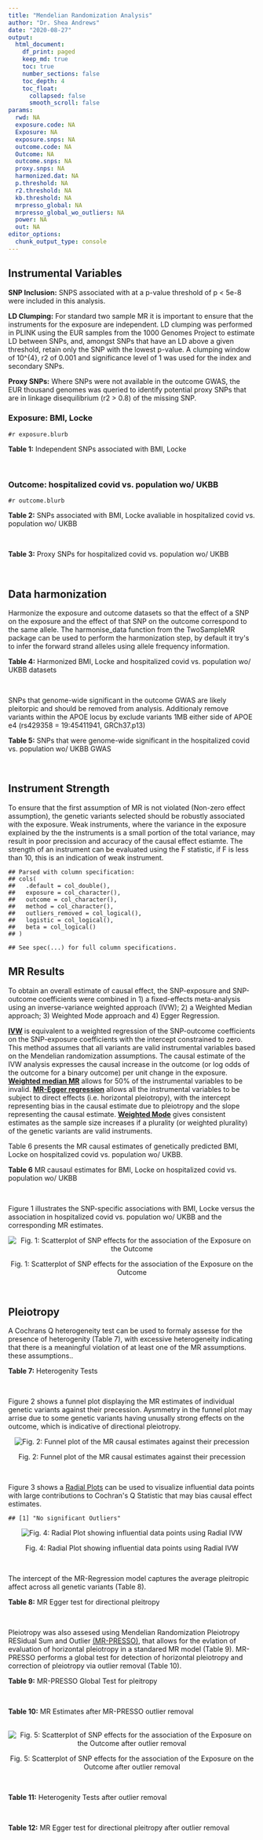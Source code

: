```yaml
---
title: "Mendelian Randomization Analysis"
author: "Dr. Shea Andrews"
date: "2020-08-27"
output:
  html_document:
    df_print: paged
    keep_md: true
    toc: true
    number_sections: false
    toc_depth: 4
    toc_float:
      collapsed: false
      smooth_scroll: false
params:
  rwd: NA
  exposure.code: NA
  Exposure: NA
  exposure.snps: NA
  outcome.code: NA
  Outcome: NA
  outcome.snps: NA
  proxy.snps: NA
  harmonized.dat: NA
  p.threshold: NA
  r2.threshold: NA
  kb.threshold: NA
  mrpresso_global: NA
  mrpresso_global_wo_outliers: NA
  power: NA
  out: NA
editor_options:
  chunk_output_type: console
---
```







## Instrumental Variables
**SNP Inclusion:** SNPS associated with at a p-value threshold of p < 5e-8 were included in this analysis.
<br>

**LD Clumping:** For standard two sample MR it is important to ensure that the instruments for the exposure are independent. LD clumping was performed in PLINK using the EUR samples from the 1000 Genomes Project to estimate LD between SNPs, and, amongst SNPs that have an LD above a given threshold, retain only the SNP with the lowest p-value. A clumping window of 10^{4}, r2 of 0.001 and significance level of 1 was used for the index and secondary SNPs.
<br>

**Proxy SNPs:** Where SNPs were not available in the outcome GWAS, the EUR thousand genomes was queried to identify potential proxy SNPs that are in linkage disequilibrium (r2 > 0.8) of the missing SNP.
<br>

### Exposure: BMI, Locke
`#r exposure.blurb`
<br>

**Table 1:** Independent SNPs associated with BMI, Locke
<div data-pagedtable="false">
  <script data-pagedtable-source type="application/json">
{"columns":[{"label":["SNP"],"name":[1],"type":["chr"],"align":["left"]},{"label":["CHROM"],"name":[2],"type":["dbl"],"align":["right"]},{"label":["POS"],"name":[3],"type":["dbl"],"align":["right"]},{"label":["REF"],"name":[4],"type":["chr"],"align":["left"]},{"label":["ALT"],"name":[5],"type":["chr"],"align":["left"]},{"label":["AF"],"name":[6],"type":["dbl"],"align":["right"]},{"label":["BETA"],"name":[7],"type":["dbl"],"align":["right"]},{"label":["SE"],"name":[8],"type":["dbl"],"align":["right"]},{"label":["Z"],"name":[9],"type":["dbl"],"align":["right"]},{"label":["P"],"name":[10],"type":["dbl"],"align":["right"]},{"label":["N"],"name":[11],"type":["dbl"],"align":["right"]},{"label":["TRAIT"],"name":[12],"type":["chr"],"align":["left"]}],"data":[{"1":"rs657452","2":"1","3":"49589847","4":"A","5":"G","6":"0.6071950","7":"-0.0227","8":"0.0031","9":"-7.322580","10":"5.482e-13","11":"313651","12":"BMI__2015"},{"1":"rs3101336","2":"1","3":"72751185","4":"T","5":"C","6":"0.6159710","7":"0.0334","8":"0.0031","9":"10.774200","10":"2.661e-26","11":"316872","12":"BMI__2015"},{"1":"rs6656785","2":"1","3":"75005776","4":"A","5":"G","6":"0.3522360","7":"0.0217","8":"0.0031","9":"7.000000","10":"3.829e-12","11":"321410","12":"BMI__2015"},{"1":"rs11165643","2":"1","3":"96924097","4":"C","5":"T","6":"0.5815470","7":"0.0218","8":"0.0031","9":"7.032260","10":"2.070e-12","11":"320730","12":"BMI__2015"},{"1":"rs17024393","2":"1","3":"110154688","4":"T","5":"C","6":"0.0632705","7":"0.0658","8":"0.0088","9":"7.477273","10":"7.029e-14","11":"297874","12":"BMI__2015"},{"1":"rs543874","2":"1","3":"177889480","4":"A","5":"G","6":"0.1621960","7":"0.0482","8":"0.0039","9":"12.358974","10":"2.618e-35","11":"322008","12":"BMI__2015"},{"1":"rs2820292","2":"1","3":"201784287","4":"A","5":"C","6":"0.5444080","7":"0.0195","8":"0.0031","9":"6.290320","10":"1.834e-10","11":"321707","12":"BMI__2015"},{"1":"rs13021737","2":"2","3":"632348","4":"A","5":"G","6":"0.8350360","7":"0.0601","8":"0.0040","9":"15.025000","10":"1.113e-50","11":"318287","12":"BMI__2015"},{"1":"rs10182181","2":"2","3":"25150296","4":"A","5":"G","6":"0.4415820","7":"0.0307","8":"0.0031","9":"9.903230","10":"8.777e-24","11":"321759","12":"BMI__2015"},{"1":"rs12986742","2":"2","3":"58975143","4":"T","5":"C","6":"0.4076030","7":"0.0212","8":"0.0037","9":"5.729730","10":"1.006e-08","11":"233833","12":"BMI__2015"},{"1":"rs1016287","2":"2","3":"59305625","4":"T","5":"C","6":"0.7574550","7":"-0.0229","8":"0.0034","9":"-6.735290","10":"2.253e-11","11":"321969","12":"BMI__2015"},{"1":"rs2121279","2":"2","3":"143043285","4":"C","5":"T","6":"0.1697500","7":"0.0245","8":"0.0044","9":"5.568182","10":"2.313e-08","11":"322065","12":"BMI__2015"},{"1":"rs1528435","2":"2","3":"181550962","4":"C","5":"T","6":"0.6416910","7":"0.0178","8":"0.0031","9":"5.741935","10":"1.196e-08","11":"321924","12":"BMI__2015"},{"1":"rs7599312","2":"2","3":"213413231","4":"G","5":"A","6":"0.3128870","7":"-0.0220","8":"0.0034","9":"-6.470590","10":"1.173e-10","11":"322024","12":"BMI__2015"},{"1":"rs6804842","2":"3","3":"25106437","4":"A","5":"G","6":"0.6107880","7":"0.0185","8":"0.0031","9":"5.967740","10":"2.476e-09","11":"321463","12":"BMI__2015"},{"1":"rs2365389","2":"3","3":"61236462","4":"C","5":"T","6":"0.4151220","7":"-0.0200","8":"0.0031","9":"-6.451610","10":"1.629e-10","11":"316768","12":"BMI__2015"},{"1":"rs3849570","2":"3","3":"81792112","4":"C","5":"A","6":"0.3671990","7":"0.0188","8":"0.0034","9":"5.529412","10":"2.601e-08","11":"284339","12":"BMI__2015"},{"1":"rs13078960","2":"3","3":"85807590","4":"T","5":"G","6":"0.1760440","7":"0.0297","8":"0.0039","9":"7.615380","10":"1.737e-14","11":"322135","12":"BMI__2015"},{"1":"rs16851483","2":"3","3":"141275436","4":"G","5":"T","6":"0.0554943","7":"0.0483","8":"0.0077","9":"6.272730","10":"3.548e-10","11":"233929","12":"BMI__2015"},{"1":"rs1516725","2":"3","3":"185824004","4":"T","5":"C","6":"0.8870150","7":"0.0451","8":"0.0046","9":"9.804350","10":"1.886e-22","11":"320644","12":"BMI__2015"},{"1":"rs10938397","2":"4","3":"45182527","4":"A","5":"G","6":"0.4202930","7":"0.0402","8":"0.0031","9":"12.967700","10":"3.205e-38","11":"320955","12":"BMI__2015"},{"1":"rs17001654","2":"4","3":"77129568","4":"C","5":"G","6":"0.1264950","7":"0.0306","8":"0.0053","9":"5.773580","10":"7.760e-09","11":"233722","12":"BMI__2015"},{"1":"rs13107325","2":"4","3":"103188709","4":"C","5":"T","6":"0.0473169","7":"0.0477","8":"0.0068","9":"7.014710","10":"1.825e-12","11":"321461","12":"BMI__2015"},{"1":"rs11727676","2":"4","3":"145659064","4":"T","5":"C","6":"0.1197030","7":"-0.0358","8":"0.0064","9":"-5.593750","10":"2.550e-08","11":"296401","12":"BMI__2015"},{"1":"rs2112347","2":"5","3":"75015242","4":"T","5":"G","6":"0.3893930","7":"-0.0261","8":"0.0031","9":"-8.419355","10":"6.191e-17","11":"322019","12":"BMI__2015"},{"1":"rs205262","2":"6","3":"34563164","4":"A","5":"G","6":"0.2634550","7":"0.0221","8":"0.0035","9":"6.314290","10":"1.753e-10","11":"315542","12":"BMI__2015"},{"1":"rs2207139","2":"6","3":"50845490","4":"A","5":"G","6":"0.2232690","7":"0.0447","8":"0.0040","9":"11.175000","10":"4.126e-29","11":"322019","12":"BMI__2015"},{"1":"rs9400239","2":"6","3":"108977663","4":"T","5":"C","6":"0.6527120","7":"0.0188","8":"0.0033","9":"5.696970","10":"1.613e-08","11":"321988","12":"BMI__2015"},{"1":"rs13191362","2":"6","3":"163033350","4":"A","5":"G","6":"0.0820485","7":"-0.0277","8":"0.0048","9":"-5.770830","10":"7.339e-09","11":"321902","12":"BMI__2015"},{"1":"rs1167827","2":"7","3":"75163169","4":"A","5":"G","6":"0.5378730","7":"0.0202","8":"0.0033","9":"6.121210","10":"6.333e-10","11":"306238","12":"BMI__2015"},{"1":"rs2245368","2":"7","3":"76608143","4":"C","5":"T","6":"0.8341850","7":"-0.0317","8":"0.0057","9":"-5.561404","10":"3.187e-08","11":"205675","12":"BMI__2015"},{"1":"rs17405819","2":"8","3":"76806584","4":"T","5":"C","6":"0.3106830","7":"-0.0224","8":"0.0033","9":"-6.787879","10":"2.070e-11","11":"322085","12":"BMI__2015"},{"1":"rs2033732","2":"8","3":"85079709","4":"T","5":"C","6":"0.7322020","7":"0.0192","8":"0.0035","9":"5.485714","10":"4.889e-08","11":"321406","12":"BMI__2015"},{"1":"rs4740619","2":"9","3":"15634326","4":"T","5":"C","6":"0.4309590","7":"-0.0179","8":"0.0031","9":"-5.774190","10":"4.564e-09","11":"321887","12":"BMI__2015"},{"1":"rs10968576","2":"9","3":"28414339","4":"A","5":"G","6":"0.3733190","7":"0.0249","8":"0.0033","9":"7.545455","10":"6.607e-14","11":"322061","12":"BMI__2015"},{"1":"rs6477694","2":"9","3":"111932342","4":"C","5":"T","6":"0.5712210","7":"-0.0174","8":"0.0031","9":"-5.612900","10":"2.673e-08","11":"322048","12":"BMI__2015"},{"1":"rs1928295","2":"9","3":"120378483","4":"T","5":"C","6":"0.4832670","7":"-0.0188","8":"0.0031","9":"-6.064516","10":"7.910e-10","11":"321979","12":"BMI__2015"},{"1":"rs10733682","2":"9","3":"129460914","4":"A","5":"G","6":"0.5063610","7":"-0.0174","8":"0.0031","9":"-5.612900","10":"1.830e-08","11":"320727","12":"BMI__2015"},{"1":"rs7899106","2":"10","3":"87410904","4":"A","5":"G","6":"0.0391304","7":"0.0395","8":"0.0071","9":"5.563380","10":"2.960e-08","11":"321770","12":"BMI__2015"},{"1":"rs17094222","2":"10","3":"102395440","4":"T","5":"C","6":"0.2148320","7":"0.0249","8":"0.0038","9":"6.552632","10":"5.942e-11","11":"321770","12":"BMI__2015"},{"1":"rs7903146","2":"10","3":"114758349","4":"C","5":"T","6":"0.2272070","7":"-0.0234","8":"0.0034","9":"-6.882353","10":"1.112e-11","11":"322130","12":"BMI__2015"},{"1":"rs4256980","2":"11","3":"8673939","4":"C","5":"G","6":"0.6556570","7":"0.0209","8":"0.0031","9":"6.741935","10":"2.900e-11","11":"320028","12":"BMI__2015"},{"1":"rs11030104","2":"11","3":"27684517","4":"A","5":"G","6":"0.1809280","7":"-0.0414","8":"0.0038","9":"-10.894700","10":"5.557e-28","11":"322103","12":"BMI__2015"},{"1":"rs2176598","2":"11","3":"43864278","4":"T","5":"C","6":"0.7915160","7":"-0.0198","8":"0.0036","9":"-5.500000","10":"2.971e-08","11":"316848","12":"BMI__2015"},{"1":"rs3817334","2":"11","3":"47650993","4":"C","5":"T","6":"0.4332480","7":"0.0262","8":"0.0031","9":"8.451610","10":"5.145e-17","11":"321959","12":"BMI__2015"},{"1":"rs12286929","2":"11","3":"115022404","4":"A","5":"G","6":"0.5841240","7":"0.0217","8":"0.0031","9":"7.000000","10":"1.310e-12","11":"321903","12":"BMI__2015"},{"1":"rs7138803","2":"12","3":"50247468","4":"G","5":"A","6":"0.4493650","7":"0.0315","8":"0.0031","9":"10.161300","10":"8.153e-24","11":"322092","12":"BMI__2015"},{"1":"rs11057405","2":"12","3":"122781897","4":"G","5":"A","6":"0.1208770","7":"-0.0307","8":"0.0055","9":"-5.581818","10":"2.019e-08","11":"314111","12":"BMI__2015"},{"1":"rs9579083","2":"13","3":"28017270","4":"G","5":"C","6":"0.2125180","7":"0.0295","8":"0.0047","9":"6.276600","10":"3.461e-10","11":"233807","12":"BMI__2015"},{"1":"rs12429545","2":"13","3":"54102206","4":"G","5":"A","6":"0.1308700","7":"0.0334","8":"0.0047","9":"7.106380","10":"1.094e-12","11":"312934","12":"BMI__2015"},{"1":"rs10132280","2":"14","3":"25928179","4":"C","5":"A","6":"0.2742110","7":"-0.0230","8":"0.0034","9":"-6.764706","10":"1.141e-11","11":"321797","12":"BMI__2015"},{"1":"rs7141420","2":"14","3":"79899454","4":"C","5":"T","6":"0.5484340","7":"0.0235","8":"0.0031","9":"7.580645","10":"1.230e-14","11":"321970","12":"BMI__2015"},{"1":"rs3736485","2":"15","3":"51748610","4":"A","5":"G","6":"0.6346640","7":"-0.0176","8":"0.0031","9":"-5.677420","10":"7.412e-09","11":"321398","12":"BMI__2015"},{"1":"rs16951275","2":"15","3":"68077168","4":"T","5":"C","6":"0.1752540","7":"-0.0311","8":"0.0037","9":"-8.405405","10":"1.911e-17","11":"322098","12":"BMI__2015"},{"1":"rs758747","2":"16","3":"3627358","4":"C","5":"T","6":"0.2451730","7":"0.0225","8":"0.0037","9":"6.081080","10":"7.473e-10","11":"308688","12":"BMI__2015"},{"1":"rs879620","2":"16","3":"4015729","4":"C","5":"T","6":"0.5907770","7":"0.0244","8":"0.0040","9":"6.100000","10":"1.061e-09","11":"233835","12":"BMI__2015"},{"1":"rs9926784","2":"16","3":"19941968","4":"T","5":"C","6":"0.1712680","7":"-0.0265","8":"0.0042","9":"-6.309520","10":"1.849e-10","11":"316274","12":"BMI__2015"},{"1":"rs3888190","2":"16","3":"28889486","4":"C","5":"A","6":"0.4062850","7":"0.0309","8":"0.0031","9":"9.967742","10":"3.140e-23","11":"321930","12":"BMI__2015"},{"1":"rs2303223","2":"16","3":"31075175","4":"G","5":"A","6":"0.3480940","7":"-0.0184","8":"0.0031","9":"-5.935484","10":"3.674e-09","11":"322046","12":"BMI__2015"},{"1":"rs1558902","2":"16","3":"53803574","4":"T","5":"A","6":"0.4451310","7":"0.0818","8":"0.0031","9":"26.387097","10":"7.510e-153","11":"320073","12":"BMI__2015"},{"1":"rs1000940","2":"17","3":"5283252","4":"A","5":"G","6":"0.3166970","7":"0.0192","8":"0.0034","9":"5.647059","10":"1.284e-08","11":"321836","12":"BMI__2015"},{"1":"rs12940622","2":"17","3":"78615571","4":"G","5":"A","6":"0.4527790","7":"-0.0182","8":"0.0031","9":"-5.870968","10":"2.494e-09","11":"322032","12":"BMI__2015"},{"1":"rs1808579","2":"18","3":"21104888","4":"C","5":"T","6":"0.4717600","7":"-0.0167","8":"0.0031","9":"-5.387097","10":"4.169e-08","11":"322032","12":"BMI__2015"},{"1":"rs6567160","2":"18","3":"57829135","4":"T","5":"C","6":"0.1988390","7":"0.0556","8":"0.0036","9":"15.444444","10":"3.930e-53","11":"321958","12":"BMI__2015"},{"1":"rs17066856","2":"18","3":"58049656","4":"T","5":"C","6":"0.0762074","7":"-0.0395","8":"0.0055","9":"-7.181818","10":"6.225e-13","11":"319773","12":"BMI__2015"},{"1":"rs17724992","2":"19","3":"18454825","4":"A","5":"G","6":"0.2534700","7":"-0.0194","8":"0.0035","9":"-5.542860","10":"3.415e-08","11":"319588","12":"BMI__2015"},{"1":"rs29941","2":"19","3":"34309532","4":"A","5":"G","6":"0.6688500","7":"0.0182","8":"0.0033","9":"5.515150","10":"2.407e-08","11":"321970","12":"BMI__2015"},{"1":"rs2287019","2":"19","3":"46202172","4":"C","5":"T","6":"0.2152600","7":"-0.0360","8":"0.0042","9":"-8.571430","10":"4.585e-18","11":"300921","12":"BMI__2015"}],"options":{"columns":{"min":{},"max":[10]},"rows":{"min":[10],"max":[10]},"pages":{}}}
  </script>
</div>
<br>

### Outcome: hospitalized covid vs. population wo/ UKBB
`#r outcome.blurb`
<br>

**Table 2:** SNPs associated with BMI, Locke avaliable in hospitalized covid vs. population wo/ UKBB
<div data-pagedtable="false">
  <script data-pagedtable-source type="application/json">
{"columns":[{"label":["SNP"],"name":[1],"type":["chr"],"align":["left"]},{"label":["CHROM"],"name":[2],"type":["dbl"],"align":["right"]},{"label":["POS"],"name":[3],"type":["dbl"],"align":["right"]},{"label":["REF"],"name":[4],"type":["chr"],"align":["left"]},{"label":["ALT"],"name":[5],"type":["chr"],"align":["left"]},{"label":["AF"],"name":[6],"type":["dbl"],"align":["right"]},{"label":["BETA"],"name":[7],"type":["dbl"],"align":["right"]},{"label":["SE"],"name":[8],"type":["dbl"],"align":["right"]},{"label":["Z"],"name":[9],"type":["dbl"],"align":["right"]},{"label":["P"],"name":[10],"type":["dbl"],"align":["right"]},{"label":["N"],"name":[11],"type":["dbl"],"align":["right"]},{"label":["TRAIT"],"name":[12],"type":["chr"],"align":["left"]}],"data":[{"1":"rs657452","2":"1","3":"49589847","4":"A","5":"G","6":"0.6071950","7":"-0.01774100","8":"0.043902","9":"-0.40410460","10":"0.68610","11":"7","12":"COVID:_hospitalized_vs._population__woUKBB"},{"1":"rs3101336","2":"1","3":"72751185","4":"T","5":"C","6":"0.6159710","7":"-0.05927900","8":"0.047250","9":"-1.25458201","10":"0.20960","11":"6","12":"COVID:_hospitalized_vs._population__woUKBB"},{"1":"rs6656785","2":"1","3":"75005776","4":"A","5":"G","6":"0.3522360","7":"0.02990200","8":"0.044017","9":"0.67932844","10":"0.49690","11":"7","12":"COVID:_hospitalized_vs._population__woUKBB"},{"1":"rs11165643","2":"1","3":"96924097","4":"C","5":"T","6":"0.5815470","7":"0.02923900","8":"0.043016","9":"0.67972382","10":"0.49670","11":"7","12":"COVID:_hospitalized_vs._population__woUKBB"},{"1":"rs17024393","2":"1","3":"110154688","4":"T","5":"C","6":"0.0632705","7":"0.22867000","8":"0.148200","9":"1.54298246","10":"0.12280","11":"7","12":"COVID:_hospitalized_vs._population__woUKBB"},{"1":"rs543874","2":"1","3":"177889480","4":"A","5":"G","6":"0.1621960","7":"0.06033600","8":"0.059834","9":"1.00838988","10":"0.31330","11":"7","12":"COVID:_hospitalized_vs._population__woUKBB"},{"1":"rs2820292","2":"1","3":"201784287","4":"A","5":"C","6":"0.5444080","7":"0.01761500","8":"0.042748","9":"0.41206606","10":"0.68030","11":"7","12":"COVID:_hospitalized_vs._population__woUKBB"},{"1":"rs13021737","2":"2","3":"632348","4":"A","5":"G","6":"0.8350360","7":"-0.00943280","8":"0.056978","9":"-0.16555162","10":"0.86850","11":"6","12":"COVID:_hospitalized_vs._population__woUKBB"},{"1":"rs10182181","2":"2","3":"25150296","4":"A","5":"G","6":"0.4415820","7":"-0.04060900","8":"0.042979","9":"-0.94485679","10":"0.34470","11":"7","12":"COVID:_hospitalized_vs._population__woUKBB"},{"1":"rs12986742","2":"2","3":"58975143","4":"T","5":"C","6":"0.4076030","7":"0.00283000","8":"0.043401","9":"0.06520587","10":"0.94800","11":"7","12":"COVID:_hospitalized_vs._population__woUKBB"},{"1":"rs1016287","2":"2","3":"59305625","4":"T","5":"C","6":"0.7574550","7":"-0.08804000","8":"0.049667","9":"-1.77260555","10":"0.07629","11":"6","12":"COVID:_hospitalized_vs._population__woUKBB"},{"1":"rs2121279","2":"2","3":"143043285","4":"C","5":"T","6":"0.1697500","7":"0.11333000","8":"0.070077","9":"1.61722106","10":"0.10580","11":"7","12":"COVID:_hospitalized_vs._population__woUKBB"},{"1":"rs1528435","2":"2","3":"181550962","4":"C","5":"T","6":"0.6416910","7":"-0.02160600","8":"0.043856","9":"-0.49265779","10":"0.62220","11":"7","12":"COVID:_hospitalized_vs._population__woUKBB"},{"1":"rs7599312","2":"2","3":"213413231","4":"G","5":"A","6":"0.3128870","7":"-0.06082700","8":"0.051567","9":"-1.17957221","10":"0.23820","11":"7","12":"COVID:_hospitalized_vs._population__woUKBB"},{"1":"rs6804842","2":"3","3":"25106437","4":"A","5":"G","6":"0.6107880","7":"-0.05106100","8":"0.042774","9":"-1.19373919","10":"0.23260","11":"7","12":"COVID:_hospitalized_vs._population__woUKBB"},{"1":"rs2365389","2":"3","3":"61236462","4":"C","5":"T","6":"0.4151220","7":"-0.08642200","8":"0.043982","9":"-1.96494020","10":"0.04942","11":"7","12":"COVID:_hospitalized_vs._population__woUKBB"},{"1":"rs3849570","2":"3","3":"81792112","4":"C","5":"A","6":"0.3671990","7":"0.03721000","8":"0.046880","9":"0.79372867","10":"0.42740","11":"7","12":"COVID:_hospitalized_vs._population__woUKBB"},{"1":"rs13078960","2":"3","3":"85807590","4":"T","5":"G","6":"0.1760440","7":"0.01641300","8":"0.053109","9":"0.30904366","10":"0.75730","11":"7","12":"COVID:_hospitalized_vs._population__woUKBB"},{"1":"rs16851483","2":"3","3":"141275436","4":"G","5":"T","6":"0.0554943","7":"0.00778520","8":"0.087638","9":"0.08883361","10":"0.92920","11":"7","12":"COVID:_hospitalized_vs._population__woUKBB"},{"1":"rs1516725","2":"3","3":"185824004","4":"T","5":"C","6":"0.8870150","7":"-0.06139700","8":"0.061577","9":"-0.99707683","10":"0.31870","11":"7","12":"COVID:_hospitalized_vs._population__woUKBB"},{"1":"rs10938397","2":"4","3":"45182527","4":"A","5":"G","6":"0.4202930","7":"0.05403800","8":"0.043663","9":"1.23761537","10":"0.21590","11":"7","12":"COVID:_hospitalized_vs._population__woUKBB"},{"1":"rs17001654","2":"4","3":"77129568","4":"C","5":"G","6":"0.1264950","7":"-0.00112730","8":"0.057703","9":"-0.01953625","10":"0.98440","11":"6","12":"COVID:_hospitalized_vs._population__woUKBB"},{"1":"rs13107325","2":"4","3":"103188709","4":"C","5":"T","6":"0.0473169","7":"0.04940900","8":"0.080877","9":"0.61091534","10":"0.54130","11":"6","12":"COVID:_hospitalized_vs._population__woUKBB"},{"1":"rs11727676","2":"4","3":"145659064","4":"T","5":"C","6":"0.1197030","7":"-0.03242800","8":"0.077422","9":"-0.41884736","10":"0.67530","11":"7","12":"COVID:_hospitalized_vs._population__woUKBB"},{"1":"rs2112347","2":"5","3":"75015242","4":"T","5":"G","6":"0.3893930","7":"-0.03420300","8":"0.044452","9":"-0.76943670","10":"0.44160","11":"7","12":"COVID:_hospitalized_vs._population__woUKBB"},{"1":"rs205262","2":"6","3":"34563164","4":"A","5":"G","6":"0.2634550","7":"-0.05491800","8":"0.047287","9":"-1.16137628","10":"0.24550","11":"7","12":"COVID:_hospitalized_vs._population__woUKBB"},{"1":"rs2207139","2":"6","3":"50845490","4":"A","5":"G","6":"0.2232690","7":"0.05191100","8":"0.058050","9":"0.89424634","10":"0.37120","11":"7","12":"COVID:_hospitalized_vs._population__woUKBB"},{"1":"rs9400239","2":"6","3":"108977663","4":"T","5":"C","6":"0.6527120","7":"0.06823000","8":"0.044966","9":"1.51736868","10":"0.12920","11":"7","12":"COVID:_hospitalized_vs._population__woUKBB"},{"1":"rs13191362","2":"6","3":"163033350","4":"A","5":"G","6":"0.0820485","7":"-0.13274000","8":"0.065537","9":"-2.02542075","10":"0.04283","11":"7","12":"COVID:_hospitalized_vs._population__woUKBB"},{"1":"rs1167827","2":"7","3":"75163169","4":"A","5":"G","6":"0.5378730","7":"0.01122700","8":"0.044683","9":"0.25125900","10":"0.80160","11":"6","12":"COVID:_hospitalized_vs._population__woUKBB"},{"1":"rs2245368","2":"7","3":"76608143","4":"C","5":"T","6":"0.8341850","7":"-0.05599800","8":"0.055826","9":"-1.00308100","10":"0.31580","11":"6","12":"COVID:_hospitalized_vs._population__woUKBB"},{"1":"rs17405819","2":"8","3":"76806584","4":"T","5":"C","6":"0.3106830","7":"0.00685970","8":"0.047259","9":"0.14515119","10":"0.88460","11":"7","12":"COVID:_hospitalized_vs._population__woUKBB"},{"1":"rs2033732","2":"8","3":"85079709","4":"T","5":"C","6":"0.7322020","7":"-0.01559600","8":"0.051778","9":"-0.30120901","10":"0.76330","11":"7","12":"COVID:_hospitalized_vs._population__woUKBB"},{"1":"rs4740619","2":"9","3":"15634326","4":"T","5":"C","6":"0.4309590","7":"-0.01546200","8":"0.042690","9":"-0.36219255","10":"0.71720","11":"7","12":"COVID:_hospitalized_vs._population__woUKBB"},{"1":"rs10968576","2":"9","3":"28414339","4":"A","5":"G","6":"0.3733190","7":"-0.01900100","8":"0.049775","9":"-0.38173782","10":"0.70270","11":"7","12":"COVID:_hospitalized_vs._population__woUKBB"},{"1":"rs6477694","2":"9","3":"111932342","4":"C","5":"T","6":"0.5712210","7":"-0.02118100","8":"0.045731","9":"-0.46316503","10":"0.64320","11":"7","12":"COVID:_hospitalized_vs._population__woUKBB"},{"1":"rs1928295","2":"9","3":"120378483","4":"T","5":"C","6":"0.4832670","7":"0.07407900","8":"0.042725","9":"1.73385606","10":"0.08294","11":"7","12":"COVID:_hospitalized_vs._population__woUKBB"},{"1":"rs10733682","2":"9","3":"129460914","4":"A","5":"G","6":"0.5063610","7":"-0.00063715","8":"0.045098","9":"-0.01412812","10":"0.98870","11":"6","12":"COVID:_hospitalized_vs._population__woUKBB"},{"1":"rs7899106","2":"10","3":"87410904","4":"A","5":"G","6":"0.0391304","7":"0.08014000","8":"0.101540","9":"0.78924562","10":"0.43000","11":"7","12":"COVID:_hospitalized_vs._population__woUKBB"},{"1":"rs17094222","2":"10","3":"102395440","4":"T","5":"C","6":"0.2148320","7":"-0.01432900","8":"0.052511","9":"-0.27287616","10":"0.78500","11":"7","12":"COVID:_hospitalized_vs._population__woUKBB"},{"1":"rs7903146","2":"10","3":"114758349","4":"C","5":"T","6":"0.2272070","7":"0.07702700","8":"0.045603","9":"1.68907747","10":"0.09121","11":"7","12":"COVID:_hospitalized_vs._population__woUKBB"},{"1":"rs4256980","2":"11","3":"8673939","4":"C","5":"G","6":"0.6556570","7":"0.03066000","8":"0.044365","9":"0.69108532","10":"0.48950","11":"7","12":"COVID:_hospitalized_vs._population__woUKBB"},{"1":"rs11030104","2":"11","3":"27684517","4":"A","5":"G","6":"0.1809280","7":"-0.06970700","8":"0.050765","9":"-1.37313109","10":"0.16970","11":"7","12":"COVID:_hospitalized_vs._population__woUKBB"},{"1":"rs2176598","2":"11","3":"43864278","4":"T","5":"C","6":"0.7915160","7":"-0.02547600","8":"0.049933","9":"-0.51020367","10":"0.60990","11":"7","12":"COVID:_hospitalized_vs._population__woUKBB"},{"1":"rs3817334","2":"11","3":"47650993","4":"C","5":"T","6":"0.4332480","7":"0.00837480","8":"0.043587","9":"0.19213986","10":"0.84760","11":"7","12":"COVID:_hospitalized_vs._population__woUKBB"},{"1":"rs12286929","2":"11","3":"115022404","4":"A","5":"G","6":"0.5841240","7":"0.06407600","8":"0.044388","9":"1.44354330","10":"0.14890","11":"6","12":"COVID:_hospitalized_vs._population__woUKBB"},{"1":"rs7138803","2":"12","3":"50247468","4":"G","5":"A","6":"0.4493650","7":"0.01800500","8":"0.044836","9":"0.40157463","10":"0.68800","11":"7","12":"COVID:_hospitalized_vs._population__woUKBB"},{"1":"rs11057405","2":"12","3":"122781897","4":"G","5":"A","6":"0.1208770","7":"0.01825400","8":"0.103710","9":"0.17601003","10":"0.86030","11":"5","12":"COVID:_hospitalized_vs._population__woUKBB"},{"1":"rs9579083","2":"13","3":"28017270","4":"G","5":"C","6":"0.2125180","7":"-0.06403500","8":"0.056985","9":"-1.12371677","10":"0.26110","11":"7","12":"COVID:_hospitalized_vs._population__woUKBB"},{"1":"rs12429545","2":"13","3":"54102206","4":"G","5":"A","6":"0.1308700","7":"0.01879100","8":"0.064867","9":"0.28968505","10":"0.77210","11":"7","12":"COVID:_hospitalized_vs._population__woUKBB"},{"1":"rs10132280","2":"14","3":"25928179","4":"C","5":"A","6":"0.2742110","7":"0.08246600","8":"0.045846","9":"1.79876107","10":"0.07206","11":"7","12":"COVID:_hospitalized_vs._population__woUKBB"},{"1":"rs7141420","2":"14","3":"79899454","4":"C","5":"T","6":"0.5484340","7":"0.00624990","8":"0.042956","9":"0.14549539","10":"0.88430","11":"7","12":"COVID:_hospitalized_vs._population__woUKBB"},{"1":"rs3736485","2":"15","3":"51748610","4":"A","5":"G","6":"0.6346640","7":"0.00990980","8":"0.042906","9":"0.23096537","10":"0.81730","11":"7","12":"COVID:_hospitalized_vs._population__woUKBB"},{"1":"rs16951275","2":"15","3":"68077168","4":"T","5":"C","6":"0.1752540","7":"-0.01579800","8":"0.049252","9":"-0.32075855","10":"0.74840","11":"7","12":"COVID:_hospitalized_vs._population__woUKBB"},{"1":"rs758747","2":"16","3":"3627358","4":"C","5":"T","6":"0.2451730","7":"-0.01707400","8":"0.047354","9":"-0.36056088","10":"0.71840","11":"7","12":"COVID:_hospitalized_vs._population__woUKBB"},{"1":"rs879620","2":"16","3":"4015729","4":"C","5":"T","6":"0.5907770","7":"-0.00289860","8":"0.044032","9":"-0.06582940","10":"0.94750","11":"7","12":"COVID:_hospitalized_vs._population__woUKBB"},{"1":"rs9926784","2":"16","3":"19941968","4":"T","5":"C","6":"0.1712680","7":"0.04217100","8":"0.055311","9":"0.76243424","10":"0.44580","11":"7","12":"COVID:_hospitalized_vs._population__woUKBB"},{"1":"rs3888190","2":"16","3":"28889486","4":"C","5":"A","6":"0.4062850","7":"0.00555910","8":"0.046241","9":"0.12022015","10":"0.90430","11":"7","12":"COVID:_hospitalized_vs._population__woUKBB"},{"1":"rs2303223","2":"16","3":"31075175","4":"G","5":"A","6":"0.3480940","7":"0.03856000","8":"0.043971","9":"0.87694162","10":"0.38050","11":"7","12":"COVID:_hospitalized_vs._population__woUKBB"},{"1":"rs1558902","2":"16","3":"53803574","4":"T","5":"A","6":"0.4451310","7":"0.01740000","8":"0.043280","9":"0.40203327","10":"0.68770","11":"7","12":"COVID:_hospitalized_vs._population__woUKBB"},{"1":"rs1000940","2":"17","3":"5283252","4":"A","5":"G","6":"0.3166970","7":"0.02251000","8":"0.045613","9":"0.49349966","10":"0.62170","11":"7","12":"COVID:_hospitalized_vs._population__woUKBB"},{"1":"rs12940622","2":"17","3":"78615571","4":"G","5":"A","6":"0.4527790","7":"-0.04145400","8":"0.043415","9":"-0.95483128","10":"0.33970","11":"7","12":"COVID:_hospitalized_vs._population__woUKBB"},{"1":"rs1808579","2":"18","3":"21104888","4":"C","5":"T","6":"0.4717600","7":"-0.01353800","8":"0.043570","9":"-0.31071838","10":"0.75600","11":"7","12":"COVID:_hospitalized_vs._population__woUKBB"},{"1":"rs6567160","2":"18","3":"57829135","4":"T","5":"C","6":"0.1988390","7":"0.05129900","8":"0.051952","9":"0.98743071","10":"0.32340","11":"6","12":"COVID:_hospitalized_vs._population__woUKBB"},{"1":"rs17066856","2":"18","3":"58049656","4":"T","5":"C","6":"0.0762074","7":"-0.04923700","8":"0.071179","9":"-0.69173492","10":"0.48910","11":"6","12":"COVID:_hospitalized_vs._population__woUKBB"},{"1":"rs17724992","2":"19","3":"18454825","4":"A","5":"G","6":"0.2534700","7":"0.04403000","8":"0.049184","9":"0.89520982","10":"0.37070","11":"7","12":"COVID:_hospitalized_vs._population__woUKBB"},{"1":"rs29941","2":"19","3":"34309532","4":"A","5":"G","6":"0.6688500","7":"0.06301300","8":"0.046219","9":"1.36335706","10":"0.17280","11":"7","12":"COVID:_hospitalized_vs._population__woUKBB"},{"1":"rs2287019","2":"19","3":"46202172","4":"C","5":"T","6":"0.2152600","7":"-0.06671300","8":"0.056628","9":"-1.17809211","10":"0.23880","11":"7","12":"COVID:_hospitalized_vs._population__woUKBB"}],"options":{"columns":{"min":{},"max":[10]},"rows":{"min":[10],"max":[10]},"pages":{}}}
  </script>
</div>
<br>

**Table 3:** Proxy SNPs for hospitalized covid vs. population wo/ UKBB
<div data-pagedtable="false">
  <script data-pagedtable-source type="application/json">
{"columns":[{"label":["proxy.outcome"],"name":[1],"type":["lgl"],"align":["right"]},{"label":["target_snp"],"name":[2],"type":["lgl"],"align":["right"]},{"label":["proxy_snp"],"name":[3],"type":["lgl"],"align":["right"]},{"label":["ld.r2"],"name":[4],"type":["lgl"],"align":["right"]},{"label":["Dprime"],"name":[5],"type":["lgl"],"align":["right"]},{"label":["ref.proxy"],"name":[6],"type":["lgl"],"align":["right"]},{"label":["alt.proxy"],"name":[7],"type":["lgl"],"align":["right"]},{"label":["CHROM"],"name":[8],"type":["lgl"],"align":["right"]},{"label":["POS"],"name":[9],"type":["lgl"],"align":["right"]},{"label":["ALT.proxy"],"name":[10],"type":["lgl"],"align":["right"]},{"label":["REF.proxy"],"name":[11],"type":["lgl"],"align":["right"]},{"label":["AF"],"name":[12],"type":["lgl"],"align":["right"]},{"label":["BETA"],"name":[13],"type":["lgl"],"align":["right"]},{"label":["SE"],"name":[14],"type":["lgl"],"align":["right"]},{"label":["P"],"name":[15],"type":["lgl"],"align":["right"]},{"label":["N"],"name":[16],"type":["lgl"],"align":["right"]},{"label":["ref"],"name":[17],"type":["lgl"],"align":["right"]},{"label":["alt"],"name":[18],"type":["lgl"],"align":["right"]},{"label":["ALT"],"name":[19],"type":["lgl"],"align":["right"]},{"label":["REF"],"name":[20],"type":["lgl"],"align":["right"]},{"label":["PHASE"],"name":[21],"type":["lgl"],"align":["right"]}],"data":[{"1":"NA","2":"NA","3":"NA","4":"NA","5":"NA","6":"NA","7":"NA","8":"NA","9":"NA","10":"NA","11":"NA","12":"NA","13":"NA","14":"NA","15":"NA","16":"NA","17":"NA","18":"NA","19":"NA","20":"NA","21":"NA"}],"options":{"columns":{"min":{},"max":[10]},"rows":{"min":[10],"max":[10]},"pages":{}}}
  </script>
</div>
<br>

## Data harmonization
Harmonize the exposure and outcome datasets so that the effect of a SNP on the exposure and the effect of that SNP on the outcome correspond to the same allele. The harmonise_data function from the TwoSampleMR package can be used to perform the harmonization step, by default it try's to infer the forward strand alleles using allele frequency information.
<br>

**Table 4:** Harmonized BMI, Locke and hospitalized covid vs. population wo/ UKBB datasets
<div data-pagedtable="false">
  <script data-pagedtable-source type="application/json">
{"columns":[{"label":["SNP"],"name":[1],"type":["chr"],"align":["left"]},{"label":["effect_allele.exposure"],"name":[2],"type":["chr"],"align":["left"]},{"label":["other_allele.exposure"],"name":[3],"type":["chr"],"align":["left"]},{"label":["effect_allele.outcome"],"name":[4],"type":["chr"],"align":["left"]},{"label":["other_allele.outcome"],"name":[5],"type":["chr"],"align":["left"]},{"label":["beta.exposure"],"name":[6],"type":["dbl"],"align":["right"]},{"label":["beta.outcome"],"name":[7],"type":["dbl"],"align":["right"]},{"label":["eaf.exposure"],"name":[8],"type":["dbl"],"align":["right"]},{"label":["eaf.outcome"],"name":[9],"type":["dbl"],"align":["right"]},{"label":["remove"],"name":[10],"type":["lgl"],"align":["right"]},{"label":["palindromic"],"name":[11],"type":["lgl"],"align":["right"]},{"label":["ambiguous"],"name":[12],"type":["lgl"],"align":["right"]},{"label":["id.outcome"],"name":[13],"type":["chr"],"align":["left"]},{"label":["chr.outcome"],"name":[14],"type":["dbl"],"align":["right"]},{"label":["pos.outcome"],"name":[15],"type":["dbl"],"align":["right"]},{"label":["se.outcome"],"name":[16],"type":["dbl"],"align":["right"]},{"label":["z.outcome"],"name":[17],"type":["dbl"],"align":["right"]},{"label":["pval.outcome"],"name":[18],"type":["dbl"],"align":["right"]},{"label":["samplesize.outcome"],"name":[19],"type":["dbl"],"align":["right"]},{"label":["outcome"],"name":[20],"type":["chr"],"align":["left"]},{"label":["mr_keep.outcome"],"name":[21],"type":["lgl"],"align":["right"]},{"label":["pval_origin.outcome"],"name":[22],"type":["chr"],"align":["left"]},{"label":["chr.exposure"],"name":[23],"type":["dbl"],"align":["right"]},{"label":["pos.exposure"],"name":[24],"type":["dbl"],"align":["right"]},{"label":["se.exposure"],"name":[25],"type":["dbl"],"align":["right"]},{"label":["z.exposure"],"name":[26],"type":["dbl"],"align":["right"]},{"label":["pval.exposure"],"name":[27],"type":["dbl"],"align":["right"]},{"label":["samplesize.exposure"],"name":[28],"type":["dbl"],"align":["right"]},{"label":["exposure"],"name":[29],"type":["chr"],"align":["left"]},{"label":["mr_keep.exposure"],"name":[30],"type":["lgl"],"align":["right"]},{"label":["pval_origin.exposure"],"name":[31],"type":["chr"],"align":["left"]},{"label":["id.exposure"],"name":[32],"type":["chr"],"align":["left"]},{"label":["action"],"name":[33],"type":["dbl"],"align":["right"]},{"label":["mr_keep"],"name":[34],"type":["lgl"],"align":["right"]},{"label":["pt"],"name":[35],"type":["dbl"],"align":["right"]},{"label":["pleitropy_keep"],"name":[36],"type":["lgl"],"align":["right"]},{"label":["mrpresso_RSSobs"],"name":[37],"type":["lgl"],"align":["right"]},{"label":["mrpresso_pval"],"name":[38],"type":["lgl"],"align":["right"]},{"label":["mrpresso_keep"],"name":[39],"type":["lgl"],"align":["right"]}],"data":[{"1":"rs1000940","2":"G","3":"A","4":"G","5":"A","6":"0.0192","7":"0.02251000","8":"0.3166970","9":"0.3166970","10":"FALSE","11":"FALSE","12":"FALSE","13":"Rvg3f8","14":"17","15":"5283252","16":"0.045613","17":"0.49349966","18":"0.62170","19":"7","20":"covidhgi2020anaB2v2woUKBB","21":"TRUE","22":"reported","23":"17","24":"5283252","25":"0.0034","26":"5.647059","27":"1.284e-08","28":"321836","29":"Locke2015bmi","30":"TRUE","31":"reported","32":"dKAHsh","33":"2","34":"TRUE","35":"5e-08","36":"TRUE","37":"NA","38":"NA","39":"TRUE"},{"1":"rs10132280","2":"A","3":"C","4":"A","5":"C","6":"-0.0230","7":"0.08246600","8":"0.2742110","9":"0.2742110","10":"FALSE","11":"FALSE","12":"FALSE","13":"Rvg3f8","14":"14","15":"25928179","16":"0.045846","17":"1.79876107","18":"0.07206","19":"7","20":"covidhgi2020anaB2v2woUKBB","21":"TRUE","22":"reported","23":"14","24":"25928179","25":"0.0034","26":"-6.764706","27":"1.141e-11","28":"321797","29":"Locke2015bmi","30":"TRUE","31":"reported","32":"dKAHsh","33":"2","34":"TRUE","35":"5e-08","36":"TRUE","37":"NA","38":"NA","39":"TRUE"},{"1":"rs1016287","2":"C","3":"T","4":"C","5":"T","6":"-0.0229","7":"-0.08804000","8":"0.7574550","9":"0.7574550","10":"FALSE","11":"FALSE","12":"FALSE","13":"Rvg3f8","14":"2","15":"59305625","16":"0.049667","17":"-1.77260555","18":"0.07629","19":"6","20":"covidhgi2020anaB2v2woUKBB","21":"TRUE","22":"reported","23":"2","24":"59305625","25":"0.0034","26":"-6.735290","27":"2.253e-11","28":"321969","29":"Locke2015bmi","30":"TRUE","31":"reported","32":"dKAHsh","33":"2","34":"TRUE","35":"5e-08","36":"TRUE","37":"NA","38":"NA","39":"TRUE"},{"1":"rs10182181","2":"G","3":"A","4":"G","5":"A","6":"0.0307","7":"-0.04060900","8":"0.4415820","9":"0.4415820","10":"FALSE","11":"FALSE","12":"FALSE","13":"Rvg3f8","14":"2","15":"25150296","16":"0.042979","17":"-0.94485679","18":"0.34470","19":"7","20":"covidhgi2020anaB2v2woUKBB","21":"TRUE","22":"reported","23":"2","24":"25150296","25":"0.0031","26":"9.903230","27":"8.777e-24","28":"321759","29":"Locke2015bmi","30":"TRUE","31":"reported","32":"dKAHsh","33":"2","34":"TRUE","35":"5e-08","36":"TRUE","37":"NA","38":"NA","39":"TRUE"},{"1":"rs10733682","2":"G","3":"A","4":"G","5":"A","6":"-0.0174","7":"-0.00063715","8":"0.5063610","9":"0.5063610","10":"FALSE","11":"FALSE","12":"FALSE","13":"Rvg3f8","14":"9","15":"129460914","16":"0.045098","17":"-0.01412812","18":"0.98870","19":"6","20":"covidhgi2020anaB2v2woUKBB","21":"TRUE","22":"reported","23":"9","24":"129460914","25":"0.0031","26":"-5.612900","27":"1.830e-08","28":"320727","29":"Locke2015bmi","30":"TRUE","31":"reported","32":"dKAHsh","33":"2","34":"TRUE","35":"5e-08","36":"TRUE","37":"NA","38":"NA","39":"TRUE"},{"1":"rs10938397","2":"G","3":"A","4":"G","5":"A","6":"0.0402","7":"0.05403800","8":"0.4202930","9":"0.4202930","10":"FALSE","11":"FALSE","12":"FALSE","13":"Rvg3f8","14":"4","15":"45182527","16":"0.043663","17":"1.23761537","18":"0.21590","19":"7","20":"covidhgi2020anaB2v2woUKBB","21":"TRUE","22":"reported","23":"4","24":"45182527","25":"0.0031","26":"12.967700","27":"3.205e-38","28":"320955","29":"Locke2015bmi","30":"TRUE","31":"reported","32":"dKAHsh","33":"2","34":"TRUE","35":"5e-08","36":"TRUE","37":"NA","38":"NA","39":"TRUE"},{"1":"rs10968576","2":"G","3":"A","4":"G","5":"A","6":"0.0249","7":"-0.01900100","8":"0.3733190","9":"0.3733190","10":"FALSE","11":"FALSE","12":"FALSE","13":"Rvg3f8","14":"9","15":"28414339","16":"0.049775","17":"-0.38173782","18":"0.70270","19":"7","20":"covidhgi2020anaB2v2woUKBB","21":"TRUE","22":"reported","23":"9","24":"28414339","25":"0.0033","26":"7.545455","27":"6.607e-14","28":"322061","29":"Locke2015bmi","30":"TRUE","31":"reported","32":"dKAHsh","33":"2","34":"TRUE","35":"5e-08","36":"TRUE","37":"NA","38":"NA","39":"TRUE"},{"1":"rs11030104","2":"G","3":"A","4":"G","5":"A","6":"-0.0414","7":"-0.06970700","8":"0.1809280","9":"0.1809280","10":"FALSE","11":"FALSE","12":"FALSE","13":"Rvg3f8","14":"11","15":"27684517","16":"0.050765","17":"-1.37313109","18":"0.16970","19":"7","20":"covidhgi2020anaB2v2woUKBB","21":"TRUE","22":"reported","23":"11","24":"27684517","25":"0.0038","26":"-10.894700","27":"5.557e-28","28":"322103","29":"Locke2015bmi","30":"TRUE","31":"reported","32":"dKAHsh","33":"2","34":"TRUE","35":"5e-08","36":"TRUE","37":"NA","38":"NA","39":"TRUE"},{"1":"rs11057405","2":"A","3":"G","4":"A","5":"G","6":"-0.0307","7":"0.01825400","8":"0.1208770","9":"0.1208770","10":"FALSE","11":"FALSE","12":"FALSE","13":"Rvg3f8","14":"12","15":"122781897","16":"0.103710","17":"0.17601003","18":"0.86030","19":"5","20":"covidhgi2020anaB2v2woUKBB","21":"TRUE","22":"reported","23":"12","24":"122781897","25":"0.0055","26":"-5.581818","27":"2.019e-08","28":"314111","29":"Locke2015bmi","30":"TRUE","31":"reported","32":"dKAHsh","33":"2","34":"TRUE","35":"5e-08","36":"TRUE","37":"NA","38":"NA","39":"TRUE"},{"1":"rs11165643","2":"T","3":"C","4":"T","5":"C","6":"0.0218","7":"0.02923900","8":"0.5815470","9":"0.5815470","10":"FALSE","11":"FALSE","12":"FALSE","13":"Rvg3f8","14":"1","15":"96924097","16":"0.043016","17":"0.67972382","18":"0.49670","19":"7","20":"covidhgi2020anaB2v2woUKBB","21":"TRUE","22":"reported","23":"1","24":"96924097","25":"0.0031","26":"7.032260","27":"2.070e-12","28":"320730","29":"Locke2015bmi","30":"TRUE","31":"reported","32":"dKAHsh","33":"2","34":"TRUE","35":"5e-08","36":"TRUE","37":"NA","38":"NA","39":"TRUE"},{"1":"rs1167827","2":"G","3":"A","4":"G","5":"A","6":"0.0202","7":"0.01122700","8":"0.5378730","9":"0.5378730","10":"FALSE","11":"FALSE","12":"FALSE","13":"Rvg3f8","14":"7","15":"75163169","16":"0.044683","17":"0.25125900","18":"0.80160","19":"6","20":"covidhgi2020anaB2v2woUKBB","21":"TRUE","22":"reported","23":"7","24":"75163169","25":"0.0033","26":"6.121210","27":"6.333e-10","28":"306238","29":"Locke2015bmi","30":"TRUE","31":"reported","32":"dKAHsh","33":"2","34":"TRUE","35":"5e-08","36":"TRUE","37":"NA","38":"NA","39":"TRUE"},{"1":"rs11727676","2":"C","3":"T","4":"C","5":"T","6":"-0.0358","7":"-0.03242800","8":"0.1197030","9":"0.1197030","10":"FALSE","11":"FALSE","12":"FALSE","13":"Rvg3f8","14":"4","15":"145659064","16":"0.077422","17":"-0.41884736","18":"0.67530","19":"7","20":"covidhgi2020anaB2v2woUKBB","21":"TRUE","22":"reported","23":"4","24":"145659064","25":"0.0064","26":"-5.593750","27":"2.550e-08","28":"296401","29":"Locke2015bmi","30":"TRUE","31":"reported","32":"dKAHsh","33":"2","34":"TRUE","35":"5e-08","36":"TRUE","37":"NA","38":"NA","39":"TRUE"},{"1":"rs12286929","2":"G","3":"A","4":"G","5":"A","6":"0.0217","7":"0.06407600","8":"0.5841240","9":"0.5841240","10":"FALSE","11":"FALSE","12":"FALSE","13":"Rvg3f8","14":"11","15":"115022404","16":"0.044388","17":"1.44354330","18":"0.14890","19":"6","20":"covidhgi2020anaB2v2woUKBB","21":"TRUE","22":"reported","23":"11","24":"115022404","25":"0.0031","26":"7.000000","27":"1.310e-12","28":"321903","29":"Locke2015bmi","30":"TRUE","31":"reported","32":"dKAHsh","33":"2","34":"TRUE","35":"5e-08","36":"TRUE","37":"NA","38":"NA","39":"TRUE"},{"1":"rs12429545","2":"A","3":"G","4":"A","5":"G","6":"0.0334","7":"0.01879100","8":"0.1308700","9":"0.1308700","10":"FALSE","11":"FALSE","12":"FALSE","13":"Rvg3f8","14":"13","15":"54102206","16":"0.064867","17":"0.28968505","18":"0.77210","19":"7","20":"covidhgi2020anaB2v2woUKBB","21":"TRUE","22":"reported","23":"13","24":"54102206","25":"0.0047","26":"7.106380","27":"1.094e-12","28":"312934","29":"Locke2015bmi","30":"TRUE","31":"reported","32":"dKAHsh","33":"2","34":"TRUE","35":"5e-08","36":"TRUE","37":"NA","38":"NA","39":"TRUE"},{"1":"rs12940622","2":"A","3":"G","4":"A","5":"G","6":"-0.0182","7":"-0.04145400","8":"0.4527790","9":"0.4527790","10":"FALSE","11":"FALSE","12":"FALSE","13":"Rvg3f8","14":"17","15":"78615571","16":"0.043415","17":"-0.95483128","18":"0.33970","19":"7","20":"covidhgi2020anaB2v2woUKBB","21":"TRUE","22":"reported","23":"17","24":"78615571","25":"0.0031","26":"-5.870968","27":"2.494e-09","28":"322032","29":"Locke2015bmi","30":"TRUE","31":"reported","32":"dKAHsh","33":"2","34":"TRUE","35":"5e-08","36":"TRUE","37":"NA","38":"NA","39":"TRUE"},{"1":"rs12986742","2":"C","3":"T","4":"C","5":"T","6":"0.0212","7":"0.00283000","8":"0.4076030","9":"0.4076030","10":"FALSE","11":"FALSE","12":"FALSE","13":"Rvg3f8","14":"2","15":"58975143","16":"0.043401","17":"0.06520587","18":"0.94800","19":"7","20":"covidhgi2020anaB2v2woUKBB","21":"TRUE","22":"reported","23":"2","24":"58975143","25":"0.0037","26":"5.729730","27":"1.006e-08","28":"233833","29":"Locke2015bmi","30":"TRUE","31":"reported","32":"dKAHsh","33":"2","34":"TRUE","35":"5e-08","36":"TRUE","37":"NA","38":"NA","39":"TRUE"},{"1":"rs13021737","2":"G","3":"A","4":"G","5":"A","6":"0.0601","7":"-0.00943280","8":"0.8350360","9":"0.8350360","10":"FALSE","11":"FALSE","12":"FALSE","13":"Rvg3f8","14":"2","15":"632348","16":"0.056978","17":"-0.16555162","18":"0.86850","19":"6","20":"covidhgi2020anaB2v2woUKBB","21":"TRUE","22":"reported","23":"2","24":"632348","25":"0.0040","26":"15.025000","27":"1.113e-50","28":"318287","29":"Locke2015bmi","30":"TRUE","31":"reported","32":"dKAHsh","33":"2","34":"TRUE","35":"5e-08","36":"TRUE","37":"NA","38":"NA","39":"TRUE"},{"1":"rs13078960","2":"G","3":"T","4":"G","5":"T","6":"0.0297","7":"0.01641300","8":"0.1760440","9":"0.1760440","10":"FALSE","11":"FALSE","12":"FALSE","13":"Rvg3f8","14":"3","15":"85807590","16":"0.053109","17":"0.30904366","18":"0.75730","19":"7","20":"covidhgi2020anaB2v2woUKBB","21":"TRUE","22":"reported","23":"3","24":"85807590","25":"0.0039","26":"7.615380","27":"1.737e-14","28":"322135","29":"Locke2015bmi","30":"TRUE","31":"reported","32":"dKAHsh","33":"2","34":"TRUE","35":"5e-08","36":"TRUE","37":"NA","38":"NA","39":"TRUE"},{"1":"rs13107325","2":"T","3":"C","4":"T","5":"C","6":"0.0477","7":"0.04940900","8":"0.0473169","9":"0.0473169","10":"FALSE","11":"FALSE","12":"FALSE","13":"Rvg3f8","14":"4","15":"103188709","16":"0.080877","17":"0.61091534","18":"0.54130","19":"6","20":"covidhgi2020anaB2v2woUKBB","21":"TRUE","22":"reported","23":"4","24":"103188709","25":"0.0068","26":"7.014710","27":"1.825e-12","28":"321461","29":"Locke2015bmi","30":"TRUE","31":"reported","32":"dKAHsh","33":"2","34":"TRUE","35":"5e-08","36":"TRUE","37":"NA","38":"NA","39":"TRUE"},{"1":"rs13191362","2":"G","3":"A","4":"G","5":"A","6":"-0.0277","7":"-0.13274000","8":"0.0820485","9":"0.0820485","10":"FALSE","11":"FALSE","12":"FALSE","13":"Rvg3f8","14":"6","15":"163033350","16":"0.065537","17":"-2.02542075","18":"0.04283","19":"7","20":"covidhgi2020anaB2v2woUKBB","21":"TRUE","22":"reported","23":"6","24":"163033350","25":"0.0048","26":"-5.770830","27":"7.339e-09","28":"321902","29":"Locke2015bmi","30":"TRUE","31":"reported","32":"dKAHsh","33":"2","34":"TRUE","35":"5e-08","36":"TRUE","37":"NA","38":"NA","39":"TRUE"},{"1":"rs1516725","2":"C","3":"T","4":"C","5":"T","6":"0.0451","7":"-0.06139700","8":"0.8870150","9":"0.8870150","10":"FALSE","11":"FALSE","12":"FALSE","13":"Rvg3f8","14":"3","15":"185824004","16":"0.061577","17":"-0.99707683","18":"0.31870","19":"7","20":"covidhgi2020anaB2v2woUKBB","21":"TRUE","22":"reported","23":"3","24":"185824004","25":"0.0046","26":"9.804350","27":"1.886e-22","28":"320644","29":"Locke2015bmi","30":"TRUE","31":"reported","32":"dKAHsh","33":"2","34":"TRUE","35":"5e-08","36":"TRUE","37":"NA","38":"NA","39":"TRUE"},{"1":"rs1528435","2":"T","3":"C","4":"T","5":"C","6":"0.0178","7":"-0.02160600","8":"0.6416910","9":"0.6416910","10":"FALSE","11":"FALSE","12":"FALSE","13":"Rvg3f8","14":"2","15":"181550962","16":"0.043856","17":"-0.49265779","18":"0.62220","19":"7","20":"covidhgi2020anaB2v2woUKBB","21":"TRUE","22":"reported","23":"2","24":"181550962","25":"0.0031","26":"5.741935","27":"1.196e-08","28":"321924","29":"Locke2015bmi","30":"TRUE","31":"reported","32":"dKAHsh","33":"2","34":"TRUE","35":"5e-08","36":"TRUE","37":"NA","38":"NA","39":"TRUE"},{"1":"rs1558902","2":"A","3":"T","4":"A","5":"T","6":"0.0818","7":"0.01740000","8":"0.4451310","9":"0.4451310","10":"FALSE","11":"TRUE","12":"TRUE","13":"Rvg3f8","14":"16","15":"53803574","16":"0.043280","17":"0.40203327","18":"0.68770","19":"7","20":"covidhgi2020anaB2v2woUKBB","21":"TRUE","22":"reported","23":"16","24":"53803574","25":"0.0031","26":"26.387097","27":"7.510e-153","28":"320073","29":"Locke2015bmi","30":"TRUE","31":"reported","32":"dKAHsh","33":"2","34":"FALSE","35":"5e-08","36":"TRUE","37":"NA","38":"NA","39":"NA"},{"1":"rs16851483","2":"T","3":"G","4":"T","5":"G","6":"0.0483","7":"0.00778520","8":"0.0554943","9":"0.0554943","10":"FALSE","11":"FALSE","12":"FALSE","13":"Rvg3f8","14":"3","15":"141275436","16":"0.087638","17":"0.08883361","18":"0.92920","19":"7","20":"covidhgi2020anaB2v2woUKBB","21":"TRUE","22":"reported","23":"3","24":"141275436","25":"0.0077","26":"6.272730","27":"3.548e-10","28":"233929","29":"Locke2015bmi","30":"TRUE","31":"reported","32":"dKAHsh","33":"2","34":"TRUE","35":"5e-08","36":"TRUE","37":"NA","38":"NA","39":"TRUE"},{"1":"rs16951275","2":"C","3":"T","4":"C","5":"T","6":"-0.0311","7":"-0.01579800","8":"0.1752540","9":"0.1752540","10":"FALSE","11":"FALSE","12":"FALSE","13":"Rvg3f8","14":"15","15":"68077168","16":"0.049252","17":"-0.32075855","18":"0.74840","19":"7","20":"covidhgi2020anaB2v2woUKBB","21":"TRUE","22":"reported","23":"15","24":"68077168","25":"0.0037","26":"-8.405405","27":"1.911e-17","28":"322098","29":"Locke2015bmi","30":"TRUE","31":"reported","32":"dKAHsh","33":"2","34":"TRUE","35":"5e-08","36":"TRUE","37":"NA","38":"NA","39":"TRUE"},{"1":"rs17001654","2":"G","3":"C","4":"G","5":"C","6":"0.0306","7":"-0.00112730","8":"0.1264950","9":"0.1264950","10":"FALSE","11":"TRUE","12":"FALSE","13":"Rvg3f8","14":"4","15":"77129568","16":"0.057703","17":"-0.01953625","18":"0.98440","19":"6","20":"covidhgi2020anaB2v2woUKBB","21":"TRUE","22":"reported","23":"4","24":"77129568","25":"0.0053","26":"5.773580","27":"7.760e-09","28":"233722","29":"Locke2015bmi","30":"TRUE","31":"reported","32":"dKAHsh","33":"2","34":"TRUE","35":"5e-08","36":"TRUE","37":"NA","38":"NA","39":"TRUE"},{"1":"rs17024393","2":"C","3":"T","4":"C","5":"T","6":"0.0658","7":"0.22867000","8":"0.0632705","9":"0.0632705","10":"FALSE","11":"FALSE","12":"FALSE","13":"Rvg3f8","14":"1","15":"110154688","16":"0.148200","17":"1.54298246","18":"0.12280","19":"7","20":"covidhgi2020anaB2v2woUKBB","21":"TRUE","22":"reported","23":"1","24":"110154688","25":"0.0088","26":"7.477273","27":"7.029e-14","28":"297874","29":"Locke2015bmi","30":"TRUE","31":"reported","32":"dKAHsh","33":"2","34":"TRUE","35":"5e-08","36":"TRUE","37":"NA","38":"NA","39":"TRUE"},{"1":"rs17066856","2":"C","3":"T","4":"C","5":"T","6":"-0.0395","7":"-0.04923700","8":"0.0762074","9":"0.0762074","10":"FALSE","11":"FALSE","12":"FALSE","13":"Rvg3f8","14":"18","15":"58049656","16":"0.071179","17":"-0.69173492","18":"0.48910","19":"6","20":"covidhgi2020anaB2v2woUKBB","21":"TRUE","22":"reported","23":"18","24":"58049656","25":"0.0055","26":"-7.181818","27":"6.225e-13","28":"319773","29":"Locke2015bmi","30":"TRUE","31":"reported","32":"dKAHsh","33":"2","34":"TRUE","35":"5e-08","36":"TRUE","37":"NA","38":"NA","39":"TRUE"},{"1":"rs17094222","2":"C","3":"T","4":"C","5":"T","6":"0.0249","7":"-0.01432900","8":"0.2148320","9":"0.2148320","10":"FALSE","11":"FALSE","12":"FALSE","13":"Rvg3f8","14":"10","15":"102395440","16":"0.052511","17":"-0.27287616","18":"0.78500","19":"7","20":"covidhgi2020anaB2v2woUKBB","21":"TRUE","22":"reported","23":"10","24":"102395440","25":"0.0038","26":"6.552632","27":"5.942e-11","28":"321770","29":"Locke2015bmi","30":"TRUE","31":"reported","32":"dKAHsh","33":"2","34":"TRUE","35":"5e-08","36":"TRUE","37":"NA","38":"NA","39":"TRUE"},{"1":"rs17405819","2":"C","3":"T","4":"C","5":"T","6":"-0.0224","7":"0.00685970","8":"0.3106830","9":"0.3106830","10":"FALSE","11":"FALSE","12":"FALSE","13":"Rvg3f8","14":"8","15":"76806584","16":"0.047259","17":"0.14515119","18":"0.88460","19":"7","20":"covidhgi2020anaB2v2woUKBB","21":"TRUE","22":"reported","23":"8","24":"76806584","25":"0.0033","26":"-6.787879","27":"2.070e-11","28":"322085","29":"Locke2015bmi","30":"TRUE","31":"reported","32":"dKAHsh","33":"2","34":"TRUE","35":"5e-08","36":"TRUE","37":"NA","38":"NA","39":"TRUE"},{"1":"rs17724992","2":"G","3":"A","4":"G","5":"A","6":"-0.0194","7":"0.04403000","8":"0.2534700","9":"0.2534700","10":"FALSE","11":"FALSE","12":"FALSE","13":"Rvg3f8","14":"19","15":"18454825","16":"0.049184","17":"0.89520982","18":"0.37070","19":"7","20":"covidhgi2020anaB2v2woUKBB","21":"TRUE","22":"reported","23":"19","24":"18454825","25":"0.0035","26":"-5.542860","27":"3.415e-08","28":"319588","29":"Locke2015bmi","30":"TRUE","31":"reported","32":"dKAHsh","33":"2","34":"TRUE","35":"5e-08","36":"TRUE","37":"NA","38":"NA","39":"TRUE"},{"1":"rs1808579","2":"T","3":"C","4":"T","5":"C","6":"-0.0167","7":"-0.01353800","8":"0.4717600","9":"0.4717600","10":"FALSE","11":"FALSE","12":"FALSE","13":"Rvg3f8","14":"18","15":"21104888","16":"0.043570","17":"-0.31071838","18":"0.75600","19":"7","20":"covidhgi2020anaB2v2woUKBB","21":"TRUE","22":"reported","23":"18","24":"21104888","25":"0.0031","26":"-5.387097","27":"4.169e-08","28":"322032","29":"Locke2015bmi","30":"TRUE","31":"reported","32":"dKAHsh","33":"2","34":"TRUE","35":"5e-08","36":"TRUE","37":"NA","38":"NA","39":"TRUE"},{"1":"rs1928295","2":"C","3":"T","4":"C","5":"T","6":"-0.0188","7":"0.07407900","8":"0.4832670","9":"0.4832670","10":"FALSE","11":"FALSE","12":"FALSE","13":"Rvg3f8","14":"9","15":"120378483","16":"0.042725","17":"1.73385606","18":"0.08294","19":"7","20":"covidhgi2020anaB2v2woUKBB","21":"TRUE","22":"reported","23":"9","24":"120378483","25":"0.0031","26":"-6.064516","27":"7.910e-10","28":"321979","29":"Locke2015bmi","30":"TRUE","31":"reported","32":"dKAHsh","33":"2","34":"TRUE","35":"5e-08","36":"TRUE","37":"NA","38":"NA","39":"TRUE"},{"1":"rs2033732","2":"C","3":"T","4":"C","5":"T","6":"0.0192","7":"-0.01559600","8":"0.7322020","9":"0.7322020","10":"FALSE","11":"FALSE","12":"FALSE","13":"Rvg3f8","14":"8","15":"85079709","16":"0.051778","17":"-0.30120901","18":"0.76330","19":"7","20":"covidhgi2020anaB2v2woUKBB","21":"TRUE","22":"reported","23":"8","24":"85079709","25":"0.0035","26":"5.485714","27":"4.889e-08","28":"321406","29":"Locke2015bmi","30":"TRUE","31":"reported","32":"dKAHsh","33":"2","34":"TRUE","35":"5e-08","36":"TRUE","37":"NA","38":"NA","39":"TRUE"},{"1":"rs205262","2":"G","3":"A","4":"G","5":"A","6":"0.0221","7":"-0.05491800","8":"0.2634550","9":"0.2634550","10":"FALSE","11":"FALSE","12":"FALSE","13":"Rvg3f8","14":"6","15":"34563164","16":"0.047287","17":"-1.16137628","18":"0.24550","19":"7","20":"covidhgi2020anaB2v2woUKBB","21":"TRUE","22":"reported","23":"6","24":"34563164","25":"0.0035","26":"6.314290","27":"1.753e-10","28":"315542","29":"Locke2015bmi","30":"TRUE","31":"reported","32":"dKAHsh","33":"2","34":"TRUE","35":"5e-08","36":"TRUE","37":"NA","38":"NA","39":"TRUE"},{"1":"rs2112347","2":"G","3":"T","4":"G","5":"T","6":"-0.0261","7":"-0.03420300","8":"0.3893930","9":"0.3893930","10":"FALSE","11":"FALSE","12":"FALSE","13":"Rvg3f8","14":"5","15":"75015242","16":"0.044452","17":"-0.76943670","18":"0.44160","19":"7","20":"covidhgi2020anaB2v2woUKBB","21":"TRUE","22":"reported","23":"5","24":"75015242","25":"0.0031","26":"-8.419355","27":"6.191e-17","28":"322019","29":"Locke2015bmi","30":"TRUE","31":"reported","32":"dKAHsh","33":"2","34":"TRUE","35":"5e-08","36":"TRUE","37":"NA","38":"NA","39":"TRUE"},{"1":"rs2121279","2":"T","3":"C","4":"T","5":"C","6":"0.0245","7":"0.11333000","8":"0.1697500","9":"0.1697500","10":"FALSE","11":"FALSE","12":"FALSE","13":"Rvg3f8","14":"2","15":"143043285","16":"0.070077","17":"1.61722106","18":"0.10580","19":"7","20":"covidhgi2020anaB2v2woUKBB","21":"TRUE","22":"reported","23":"2","24":"143043285","25":"0.0044","26":"5.568182","27":"2.313e-08","28":"322065","29":"Locke2015bmi","30":"TRUE","31":"reported","32":"dKAHsh","33":"2","34":"TRUE","35":"5e-08","36":"TRUE","37":"NA","38":"NA","39":"TRUE"},{"1":"rs2176598","2":"C","3":"T","4":"C","5":"T","6":"-0.0198","7":"-0.02547600","8":"0.7915160","9":"0.7915160","10":"FALSE","11":"FALSE","12":"FALSE","13":"Rvg3f8","14":"11","15":"43864278","16":"0.049933","17":"-0.51020367","18":"0.60990","19":"7","20":"covidhgi2020anaB2v2woUKBB","21":"TRUE","22":"reported","23":"11","24":"43864278","25":"0.0036","26":"-5.500000","27":"2.971e-08","28":"316848","29":"Locke2015bmi","30":"TRUE","31":"reported","32":"dKAHsh","33":"2","34":"TRUE","35":"5e-08","36":"TRUE","37":"NA","38":"NA","39":"TRUE"},{"1":"rs2207139","2":"G","3":"A","4":"G","5":"A","6":"0.0447","7":"0.05191100","8":"0.2232690","9":"0.2232690","10":"FALSE","11":"FALSE","12":"FALSE","13":"Rvg3f8","14":"6","15":"50845490","16":"0.058050","17":"0.89424634","18":"0.37120","19":"7","20":"covidhgi2020anaB2v2woUKBB","21":"TRUE","22":"reported","23":"6","24":"50845490","25":"0.0040","26":"11.175000","27":"4.126e-29","28":"322019","29":"Locke2015bmi","30":"TRUE","31":"reported","32":"dKAHsh","33":"2","34":"TRUE","35":"5e-08","36":"TRUE","37":"NA","38":"NA","39":"TRUE"},{"1":"rs2245368","2":"T","3":"C","4":"T","5":"C","6":"-0.0317","7":"-0.05599800","8":"0.8341850","9":"0.8341850","10":"FALSE","11":"FALSE","12":"FALSE","13":"Rvg3f8","14":"7","15":"76608143","16":"0.055826","17":"-1.00308100","18":"0.31580","19":"6","20":"covidhgi2020anaB2v2woUKBB","21":"TRUE","22":"reported","23":"7","24":"76608143","25":"0.0057","26":"-5.561404","27":"3.187e-08","28":"205675","29":"Locke2015bmi","30":"TRUE","31":"reported","32":"dKAHsh","33":"2","34":"TRUE","35":"5e-08","36":"TRUE","37":"NA","38":"NA","39":"TRUE"},{"1":"rs2287019","2":"T","3":"C","4":"T","5":"C","6":"-0.0360","7":"-0.06671300","8":"0.2152600","9":"0.2152600","10":"FALSE","11":"FALSE","12":"FALSE","13":"Rvg3f8","14":"19","15":"46202172","16":"0.056628","17":"-1.17809211","18":"0.23880","19":"7","20":"covidhgi2020anaB2v2woUKBB","21":"TRUE","22":"reported","23":"19","24":"46202172","25":"0.0042","26":"-8.571430","27":"4.585e-18","28":"300921","29":"Locke2015bmi","30":"TRUE","31":"reported","32":"dKAHsh","33":"2","34":"TRUE","35":"5e-08","36":"TRUE","37":"NA","38":"NA","39":"TRUE"},{"1":"rs2303223","2":"A","3":"G","4":"A","5":"G","6":"-0.0184","7":"0.03856000","8":"0.3480940","9":"0.3480940","10":"FALSE","11":"FALSE","12":"FALSE","13":"Rvg3f8","14":"16","15":"31075175","16":"0.043971","17":"0.87694162","18":"0.38050","19":"7","20":"covidhgi2020anaB2v2woUKBB","21":"TRUE","22":"reported","23":"16","24":"31075175","25":"0.0031","26":"-5.935484","27":"3.674e-09","28":"322046","29":"Locke2015bmi","30":"TRUE","31":"reported","32":"dKAHsh","33":"2","34":"TRUE","35":"5e-08","36":"TRUE","37":"NA","38":"NA","39":"TRUE"},{"1":"rs2365389","2":"T","3":"C","4":"T","5":"C","6":"-0.0200","7":"-0.08642200","8":"0.4151220","9":"0.4151220","10":"FALSE","11":"FALSE","12":"FALSE","13":"Rvg3f8","14":"3","15":"61236462","16":"0.043982","17":"-1.96494020","18":"0.04942","19":"7","20":"covidhgi2020anaB2v2woUKBB","21":"TRUE","22":"reported","23":"3","24":"61236462","25":"0.0031","26":"-6.451610","27":"1.629e-10","28":"316768","29":"Locke2015bmi","30":"TRUE","31":"reported","32":"dKAHsh","33":"2","34":"TRUE","35":"5e-08","36":"TRUE","37":"NA","38":"NA","39":"TRUE"},{"1":"rs2820292","2":"C","3":"A","4":"C","5":"A","6":"0.0195","7":"0.01761500","8":"0.5444080","9":"0.5444080","10":"FALSE","11":"FALSE","12":"FALSE","13":"Rvg3f8","14":"1","15":"201784287","16":"0.042748","17":"0.41206606","18":"0.68030","19":"7","20":"covidhgi2020anaB2v2woUKBB","21":"TRUE","22":"reported","23":"1","24":"201784287","25":"0.0031","26":"6.290320","27":"1.834e-10","28":"321707","29":"Locke2015bmi","30":"TRUE","31":"reported","32":"dKAHsh","33":"2","34":"TRUE","35":"5e-08","36":"TRUE","37":"NA","38":"NA","39":"TRUE"},{"1":"rs29941","2":"G","3":"A","4":"G","5":"A","6":"0.0182","7":"0.06301300","8":"0.6688500","9":"0.6688500","10":"FALSE","11":"FALSE","12":"FALSE","13":"Rvg3f8","14":"19","15":"34309532","16":"0.046219","17":"1.36335706","18":"0.17280","19":"7","20":"covidhgi2020anaB2v2woUKBB","21":"TRUE","22":"reported","23":"19","24":"34309532","25":"0.0033","26":"5.515150","27":"2.407e-08","28":"321970","29":"Locke2015bmi","30":"TRUE","31":"reported","32":"dKAHsh","33":"2","34":"TRUE","35":"5e-08","36":"TRUE","37":"NA","38":"NA","39":"TRUE"},{"1":"rs3101336","2":"C","3":"T","4":"C","5":"T","6":"0.0334","7":"-0.05927900","8":"0.6159710","9":"0.6159710","10":"FALSE","11":"FALSE","12":"FALSE","13":"Rvg3f8","14":"1","15":"72751185","16":"0.047250","17":"-1.25458201","18":"0.20960","19":"6","20":"covidhgi2020anaB2v2woUKBB","21":"TRUE","22":"reported","23":"1","24":"72751185","25":"0.0031","26":"10.774200","27":"2.661e-26","28":"316872","29":"Locke2015bmi","30":"TRUE","31":"reported","32":"dKAHsh","33":"2","34":"TRUE","35":"5e-08","36":"TRUE","37":"NA","38":"NA","39":"TRUE"},{"1":"rs3736485","2":"G","3":"A","4":"G","5":"A","6":"-0.0176","7":"0.00990980","8":"0.6346640","9":"0.6346640","10":"FALSE","11":"FALSE","12":"FALSE","13":"Rvg3f8","14":"15","15":"51748610","16":"0.042906","17":"0.23096537","18":"0.81730","19":"7","20":"covidhgi2020anaB2v2woUKBB","21":"TRUE","22":"reported","23":"15","24":"51748610","25":"0.0031","26":"-5.677420","27":"7.412e-09","28":"321398","29":"Locke2015bmi","30":"TRUE","31":"reported","32":"dKAHsh","33":"2","34":"TRUE","35":"5e-08","36":"TRUE","37":"NA","38":"NA","39":"TRUE"},{"1":"rs3817334","2":"T","3":"C","4":"T","5":"C","6":"0.0262","7":"0.00837480","8":"0.4332480","9":"0.4332480","10":"FALSE","11":"FALSE","12":"FALSE","13":"Rvg3f8","14":"11","15":"47650993","16":"0.043587","17":"0.19213986","18":"0.84760","19":"7","20":"covidhgi2020anaB2v2woUKBB","21":"TRUE","22":"reported","23":"11","24":"47650993","25":"0.0031","26":"8.451610","27":"5.145e-17","28":"321959","29":"Locke2015bmi","30":"TRUE","31":"reported","32":"dKAHsh","33":"2","34":"TRUE","35":"5e-08","36":"TRUE","37":"NA","38":"NA","39":"TRUE"},{"1":"rs3849570","2":"A","3":"C","4":"A","5":"C","6":"0.0188","7":"0.03721000","8":"0.3671990","9":"0.3671990","10":"FALSE","11":"FALSE","12":"FALSE","13":"Rvg3f8","14":"3","15":"81792112","16":"0.046880","17":"0.79372867","18":"0.42740","19":"7","20":"covidhgi2020anaB2v2woUKBB","21":"TRUE","22":"reported","23":"3","24":"81792112","25":"0.0034","26":"5.529412","27":"2.601e-08","28":"284339","29":"Locke2015bmi","30":"TRUE","31":"reported","32":"dKAHsh","33":"2","34":"TRUE","35":"5e-08","36":"TRUE","37":"NA","38":"NA","39":"TRUE"},{"1":"rs3888190","2":"A","3":"C","4":"A","5":"C","6":"0.0309","7":"0.00555910","8":"0.4062850","9":"0.4062850","10":"FALSE","11":"FALSE","12":"FALSE","13":"Rvg3f8","14":"16","15":"28889486","16":"0.046241","17":"0.12022015","18":"0.90430","19":"7","20":"covidhgi2020anaB2v2woUKBB","21":"TRUE","22":"reported","23":"16","24":"28889486","25":"0.0031","26":"9.967742","27":"3.140e-23","28":"321930","29":"Locke2015bmi","30":"TRUE","31":"reported","32":"dKAHsh","33":"2","34":"TRUE","35":"5e-08","36":"TRUE","37":"NA","38":"NA","39":"TRUE"},{"1":"rs4256980","2":"G","3":"C","4":"G","5":"C","6":"0.0209","7":"0.03066000","8":"0.6556570","9":"0.6556570","10":"FALSE","11":"TRUE","12":"FALSE","13":"Rvg3f8","14":"11","15":"8673939","16":"0.044365","17":"0.69108532","18":"0.48950","19":"7","20":"covidhgi2020anaB2v2woUKBB","21":"TRUE","22":"reported","23":"11","24":"8673939","25":"0.0031","26":"6.741935","27":"2.900e-11","28":"320028","29":"Locke2015bmi","30":"TRUE","31":"reported","32":"dKAHsh","33":"2","34":"TRUE","35":"5e-08","36":"TRUE","37":"NA","38":"NA","39":"TRUE"},{"1":"rs4740619","2":"C","3":"T","4":"C","5":"T","6":"-0.0179","7":"-0.01546200","8":"0.4309590","9":"0.4309590","10":"FALSE","11":"FALSE","12":"FALSE","13":"Rvg3f8","14":"9","15":"15634326","16":"0.042690","17":"-0.36219255","18":"0.71720","19":"7","20":"covidhgi2020anaB2v2woUKBB","21":"TRUE","22":"reported","23":"9","24":"15634326","25":"0.0031","26":"-5.774190","27":"4.564e-09","28":"321887","29":"Locke2015bmi","30":"TRUE","31":"reported","32":"dKAHsh","33":"2","34":"TRUE","35":"5e-08","36":"TRUE","37":"NA","38":"NA","39":"TRUE"},{"1":"rs543874","2":"G","3":"A","4":"G","5":"A","6":"0.0482","7":"0.06033600","8":"0.1621960","9":"0.1621960","10":"FALSE","11":"FALSE","12":"FALSE","13":"Rvg3f8","14":"1","15":"177889480","16":"0.059834","17":"1.00838988","18":"0.31330","19":"7","20":"covidhgi2020anaB2v2woUKBB","21":"TRUE","22":"reported","23":"1","24":"177889480","25":"0.0039","26":"12.358974","27":"2.618e-35","28":"322008","29":"Locke2015bmi","30":"TRUE","31":"reported","32":"dKAHsh","33":"2","34":"TRUE","35":"5e-08","36":"TRUE","37":"NA","38":"NA","39":"TRUE"},{"1":"rs6477694","2":"T","3":"C","4":"T","5":"C","6":"-0.0174","7":"-0.02118100","8":"0.5712210","9":"0.5712210","10":"FALSE","11":"FALSE","12":"FALSE","13":"Rvg3f8","14":"9","15":"111932342","16":"0.045731","17":"-0.46316503","18":"0.64320","19":"7","20":"covidhgi2020anaB2v2woUKBB","21":"TRUE","22":"reported","23":"9","24":"111932342","25":"0.0031","26":"-5.612900","27":"2.673e-08","28":"322048","29":"Locke2015bmi","30":"TRUE","31":"reported","32":"dKAHsh","33":"2","34":"TRUE","35":"5e-08","36":"TRUE","37":"NA","38":"NA","39":"TRUE"},{"1":"rs6567160","2":"C","3":"T","4":"C","5":"T","6":"0.0556","7":"0.05129900","8":"0.1988390","9":"0.1988390","10":"FALSE","11":"FALSE","12":"FALSE","13":"Rvg3f8","14":"18","15":"57829135","16":"0.051952","17":"0.98743071","18":"0.32340","19":"6","20":"covidhgi2020anaB2v2woUKBB","21":"TRUE","22":"reported","23":"18","24":"57829135","25":"0.0036","26":"15.444444","27":"3.930e-53","28":"321958","29":"Locke2015bmi","30":"TRUE","31":"reported","32":"dKAHsh","33":"2","34":"TRUE","35":"5e-08","36":"TRUE","37":"NA","38":"NA","39":"TRUE"},{"1":"rs657452","2":"G","3":"A","4":"G","5":"A","6":"-0.0227","7":"-0.01774100","8":"0.6071950","9":"0.6071950","10":"FALSE","11":"FALSE","12":"FALSE","13":"Rvg3f8","14":"1","15":"49589847","16":"0.043902","17":"-0.40410460","18":"0.68610","19":"7","20":"covidhgi2020anaB2v2woUKBB","21":"TRUE","22":"reported","23":"1","24":"49589847","25":"0.0031","26":"-7.322580","27":"5.482e-13","28":"313651","29":"Locke2015bmi","30":"TRUE","31":"reported","32":"dKAHsh","33":"2","34":"TRUE","35":"5e-08","36":"TRUE","37":"NA","38":"NA","39":"TRUE"},{"1":"rs6656785","2":"G","3":"A","4":"G","5":"A","6":"0.0217","7":"0.02990200","8":"0.3522360","9":"0.3522360","10":"FALSE","11":"FALSE","12":"FALSE","13":"Rvg3f8","14":"1","15":"75005776","16":"0.044017","17":"0.67932844","18":"0.49690","19":"7","20":"covidhgi2020anaB2v2woUKBB","21":"TRUE","22":"reported","23":"1","24":"75005776","25":"0.0031","26":"7.000000","27":"3.829e-12","28":"321410","29":"Locke2015bmi","30":"TRUE","31":"reported","32":"dKAHsh","33":"2","34":"TRUE","35":"5e-08","36":"TRUE","37":"NA","38":"NA","39":"TRUE"},{"1":"rs6804842","2":"G","3":"A","4":"G","5":"A","6":"0.0185","7":"-0.05106100","8":"0.6107880","9":"0.6107880","10":"FALSE","11":"FALSE","12":"FALSE","13":"Rvg3f8","14":"3","15":"25106437","16":"0.042774","17":"-1.19373919","18":"0.23260","19":"7","20":"covidhgi2020anaB2v2woUKBB","21":"TRUE","22":"reported","23":"3","24":"25106437","25":"0.0031","26":"5.967740","27":"2.476e-09","28":"321463","29":"Locke2015bmi","30":"TRUE","31":"reported","32":"dKAHsh","33":"2","34":"TRUE","35":"5e-08","36":"TRUE","37":"NA","38":"NA","39":"TRUE"},{"1":"rs7138803","2":"A","3":"G","4":"A","5":"G","6":"0.0315","7":"0.01800500","8":"0.4493650","9":"0.4493650","10":"FALSE","11":"FALSE","12":"FALSE","13":"Rvg3f8","14":"12","15":"50247468","16":"0.044836","17":"0.40157463","18":"0.68800","19":"7","20":"covidhgi2020anaB2v2woUKBB","21":"TRUE","22":"reported","23":"12","24":"50247468","25":"0.0031","26":"10.161300","27":"8.153e-24","28":"322092","29":"Locke2015bmi","30":"TRUE","31":"reported","32":"dKAHsh","33":"2","34":"TRUE","35":"5e-08","36":"TRUE","37":"NA","38":"NA","39":"TRUE"},{"1":"rs7141420","2":"T","3":"C","4":"T","5":"C","6":"0.0235","7":"0.00624990","8":"0.5484340","9":"0.5484340","10":"FALSE","11":"FALSE","12":"FALSE","13":"Rvg3f8","14":"14","15":"79899454","16":"0.042956","17":"0.14549539","18":"0.88430","19":"7","20":"covidhgi2020anaB2v2woUKBB","21":"TRUE","22":"reported","23":"14","24":"79899454","25":"0.0031","26":"7.580645","27":"1.230e-14","28":"321970","29":"Locke2015bmi","30":"TRUE","31":"reported","32":"dKAHsh","33":"2","34":"TRUE","35":"5e-08","36":"TRUE","37":"NA","38":"NA","39":"TRUE"},{"1":"rs758747","2":"T","3":"C","4":"T","5":"C","6":"0.0225","7":"-0.01707400","8":"0.2451730","9":"0.2451730","10":"FALSE","11":"FALSE","12":"FALSE","13":"Rvg3f8","14":"16","15":"3627358","16":"0.047354","17":"-0.36056088","18":"0.71840","19":"7","20":"covidhgi2020anaB2v2woUKBB","21":"TRUE","22":"reported","23":"16","24":"3627358","25":"0.0037","26":"6.081080","27":"7.473e-10","28":"308688","29":"Locke2015bmi","30":"TRUE","31":"reported","32":"dKAHsh","33":"2","34":"TRUE","35":"5e-08","36":"TRUE","37":"NA","38":"NA","39":"TRUE"},{"1":"rs7599312","2":"A","3":"G","4":"A","5":"G","6":"-0.0220","7":"-0.06082700","8":"0.3128870","9":"0.3128870","10":"FALSE","11":"FALSE","12":"FALSE","13":"Rvg3f8","14":"2","15":"213413231","16":"0.051567","17":"-1.17957221","18":"0.23820","19":"7","20":"covidhgi2020anaB2v2woUKBB","21":"TRUE","22":"reported","23":"2","24":"213413231","25":"0.0034","26":"-6.470590","27":"1.173e-10","28":"322024","29":"Locke2015bmi","30":"TRUE","31":"reported","32":"dKAHsh","33":"2","34":"TRUE","35":"5e-08","36":"TRUE","37":"NA","38":"NA","39":"TRUE"},{"1":"rs7899106","2":"G","3":"A","4":"G","5":"A","6":"0.0395","7":"0.08014000","8":"0.0391304","9":"0.0391304","10":"FALSE","11":"FALSE","12":"FALSE","13":"Rvg3f8","14":"10","15":"87410904","16":"0.101540","17":"0.78924562","18":"0.43000","19":"7","20":"covidhgi2020anaB2v2woUKBB","21":"TRUE","22":"reported","23":"10","24":"87410904","25":"0.0071","26":"5.563380","27":"2.960e-08","28":"321770","29":"Locke2015bmi","30":"TRUE","31":"reported","32":"dKAHsh","33":"2","34":"TRUE","35":"5e-08","36":"TRUE","37":"NA","38":"NA","39":"TRUE"},{"1":"rs7903146","2":"T","3":"C","4":"T","5":"C","6":"-0.0234","7":"0.07702700","8":"0.2272070","9":"0.2272070","10":"FALSE","11":"FALSE","12":"FALSE","13":"Rvg3f8","14":"10","15":"114758349","16":"0.045603","17":"1.68907747","18":"0.09121","19":"7","20":"covidhgi2020anaB2v2woUKBB","21":"TRUE","22":"reported","23":"10","24":"114758349","25":"0.0034","26":"-6.882353","27":"1.112e-11","28":"322130","29":"Locke2015bmi","30":"TRUE","31":"reported","32":"dKAHsh","33":"2","34":"TRUE","35":"5e-08","36":"TRUE","37":"NA","38":"NA","39":"TRUE"},{"1":"rs879620","2":"T","3":"C","4":"T","5":"C","6":"0.0244","7":"-0.00289860","8":"0.5907770","9":"0.5907770","10":"FALSE","11":"FALSE","12":"FALSE","13":"Rvg3f8","14":"16","15":"4015729","16":"0.044032","17":"-0.06582940","18":"0.94750","19":"7","20":"covidhgi2020anaB2v2woUKBB","21":"TRUE","22":"reported","23":"16","24":"4015729","25":"0.0040","26":"6.100000","27":"1.061e-09","28":"233835","29":"Locke2015bmi","30":"TRUE","31":"reported","32":"dKAHsh","33":"2","34":"TRUE","35":"5e-08","36":"TRUE","37":"NA","38":"NA","39":"TRUE"},{"1":"rs9400239","2":"C","3":"T","4":"C","5":"T","6":"0.0188","7":"0.06823000","8":"0.6527120","9":"0.6527120","10":"FALSE","11":"FALSE","12":"FALSE","13":"Rvg3f8","14":"6","15":"108977663","16":"0.044966","17":"1.51736868","18":"0.12920","19":"7","20":"covidhgi2020anaB2v2woUKBB","21":"TRUE","22":"reported","23":"6","24":"108977663","25":"0.0033","26":"5.696970","27":"1.613e-08","28":"321988","29":"Locke2015bmi","30":"TRUE","31":"reported","32":"dKAHsh","33":"2","34":"TRUE","35":"5e-08","36":"TRUE","37":"NA","38":"NA","39":"TRUE"},{"1":"rs9579083","2":"C","3":"G","4":"C","5":"G","6":"0.0295","7":"-0.06403500","8":"0.2125180","9":"0.2125180","10":"FALSE","11":"TRUE","12":"FALSE","13":"Rvg3f8","14":"13","15":"28017270","16":"0.056985","17":"-1.12371677","18":"0.26110","19":"7","20":"covidhgi2020anaB2v2woUKBB","21":"TRUE","22":"reported","23":"13","24":"28017270","25":"0.0047","26":"6.276600","27":"3.461e-10","28":"233807","29":"Locke2015bmi","30":"TRUE","31":"reported","32":"dKAHsh","33":"2","34":"TRUE","35":"5e-08","36":"TRUE","37":"NA","38":"NA","39":"TRUE"},{"1":"rs9926784","2":"C","3":"T","4":"C","5":"T","6":"-0.0265","7":"0.04217100","8":"0.1712680","9":"0.1712680","10":"FALSE","11":"FALSE","12":"FALSE","13":"Rvg3f8","14":"16","15":"19941968","16":"0.055311","17":"0.76243424","18":"0.44580","19":"7","20":"covidhgi2020anaB2v2woUKBB","21":"TRUE","22":"reported","23":"16","24":"19941968","25":"0.0042","26":"-6.309520","27":"1.849e-10","28":"316274","29":"Locke2015bmi","30":"TRUE","31":"reported","32":"dKAHsh","33":"2","34":"TRUE","35":"5e-08","36":"TRUE","37":"NA","38":"NA","39":"TRUE"}],"options":{"columns":{"min":{},"max":[10]},"rows":{"min":[10],"max":[10]},"pages":{}}}
  </script>
</div>
<br>

SNPs that genome-wide significant in the outcome GWAS are likely pleitorpic and should be removed from analysis. Additionaly remove variants within the APOE locus by exclude variants 1MB either side of APOE e4 (rs429358 = 19:45411941, GRCh37.p13)
<br>


**Table 5:** SNPs that were genome-wide significant in the hospitalized covid vs. population wo/ UKBB GWAS
<div data-pagedtable="false">
  <script data-pagedtable-source type="application/json">
{"columns":[{"label":["SNP"],"name":[1],"type":["chr"],"align":["left"]},{"label":["chr.outcome"],"name":[2],"type":["dbl"],"align":["right"]},{"label":["pos.outcome"],"name":[3],"type":["dbl"],"align":["right"]},{"label":["pval.exposure"],"name":[4],"type":["dbl"],"align":["right"]},{"label":["pval.outcome"],"name":[5],"type":["dbl"],"align":["right"]}],"data":[],"options":{"columns":{"min":{},"max":[10]},"rows":{"min":[10],"max":[10]},"pages":{}}}
  </script>
</div>
<br>


## Instrument Strength
To ensure that the first assumption of MR is not violated (Non-zero effect assumption), the genetic variants selected should be robustly associated with the exposure. Weak instruments, where the variance in the exposure explained by the the instruments is a small portion of the total variance, may result in poor precission and accuracy of the causal effect estiamte. The strength of an instrument can be evaluated using the F statistic, if F is less than 10, this is an indication of weak instrument.


```
## Parsed with column specification:
## cols(
##   .default = col_double(),
##   exposure = col_character(),
##   outcome = col_character(),
##   method = col_character(),
##   outliers_removed = col_logical(),
##   logistic = col_logical(),
##   beta = col_logical()
## )
```

```
## See spec(...) for full column specifications.
```

<div data-pagedtable="false">
  <script data-pagedtable-source type="application/json">
{"columns":[{"label":["outliers_removed"],"name":[1],"type":["lgl"],"align":["right"]},{"label":["pve.exposure"],"name":[2],"type":["dbl"],"align":["right"]},{"label":["F"],"name":[3],"type":["dbl"],"align":["right"]},{"label":["Alpha"],"name":[4],"type":["dbl"],"align":["right"]},{"label":["NCP"],"name":[5],"type":["dbl"],"align":["right"]},{"label":["Power"],"name":[6],"type":["dbl"],"align":["right"]}],"data":[{"1":"FALSE","2":"0.01138206","3":"58.27969","4":"0.05","5":"17.8731","6":"0.9883261"}],"options":{"columns":{"min":{},"max":[10]},"rows":{"min":[10],"max":[10]},"pages":{}}}
  </script>
</div>

##  MR Results
To obtain an overall estimate of causal effect, the SNP-exposure and SNP-outcome coefficients were combined in 1) a fixed-effects meta-analysis using an inverse-variance weighted approach (IVW); 2) a Weighted Median approach; 3) Weighted Mode approach and 4) Egger Regression.


[**IVW**](https://doi.org/10.1002/gepi.21758) is equivalent to a weighted regression of the SNP-outcome coefficients on the SNP-exposure coefficients with the intercept constrained to zero. This method assumes that all variants are valid instrumental variables based on the Mendelian randomization assumptions. The causal estimate of the IVW analysis expresses the causal increase in the outcome (or log odds of the outcome for a binary outcome) per unit change in the exposure. [**Weighted median MR**](https://doi.org/10.1002/gepi.21965) allows for 50% of the instrumental variables to be invalid. [**MR-Egger regression**](https://doi.org/10.1093/ije/dyw220) allows all the instrumental variables to be subject to direct effects (i.e. horizontal pleiotropy), with the intercept representing bias in the causal estimate due to pleiotropy and the slope representing the causal estimate. [**Weighted Mode**](https://doi.org/10.1093/ije/dyx102) gives consistent estimates as the sample size increases if a plurality (or weighted plurality) of the genetic variants are valid instruments.
<br>



Table 6 presents the MR causal estimates of genetically predicted BMI, Locke on hospitalized covid vs. population wo/ UKBB.
<br>

**Table 6** MR causaul estimates for BMI, Locke on hospitalized covid vs. population wo/ UKBB
<div data-pagedtable="false">
  <script data-pagedtable-source type="application/json">
{"columns":[{"label":["id.exposure"],"name":[1],"type":["chr"],"align":["left"]},{"label":["id.outcome"],"name":[2],"type":["chr"],"align":["left"]},{"label":["outcome"],"name":[3],"type":["fctr"],"align":["left"]},{"label":["exposure"],"name":[4],"type":["fctr"],"align":["left"]},{"label":["method"],"name":[5],"type":["fctr"],"align":["left"]},{"label":["nsnp"],"name":[6],"type":["int"],"align":["right"]},{"label":["b"],"name":[7],"type":["dbl"],"align":["right"]},{"label":["se"],"name":[8],"type":["dbl"],"align":["right"]},{"label":["pval"],"name":[9],"type":["dbl"],"align":["right"]}],"data":[{"1":"dKAHsh","2":"Rvg3f8","3":"covidhgi2020anaB2v2woUKBB","4":"Locke2015bmi","5":"Inverse variance weighted (fixed effects)","6":"67","7":"0.4715776","8":"0.2228156","9":"0.03430669"},{"1":"dKAHsh","2":"Rvg3f8","3":"covidhgi2020anaB2v2woUKBB","4":"Locke2015bmi","5":"Weighted median","6":"67","7":"0.6434792","8":"0.3124246","9":"0.03943386"},{"1":"dKAHsh","2":"Rvg3f8","3":"covidhgi2020anaB2v2woUKBB","4":"Locke2015bmi","5":"Weighted mode","6":"67","7":"0.9056252","8":"0.5479750","9":"0.10314658"},{"1":"dKAHsh","2":"Rvg3f8","3":"covidhgi2020anaB2v2woUKBB","4":"Locke2015bmi","5":"MR Egger","6":"67","7":"0.8542932","8":"0.6598825","9":"0.20003354"}],"options":{"columns":{"min":{},"max":[10]},"rows":{"min":[10],"max":[10]},"pages":{}}}
  </script>
</div>
<br>

Figure 1 illustrates the SNP-specific associations with BMI, Locke versus the association in hospitalized covid vs. population wo/ UKBB and the corresponding MR estimates.
<br>

<div class="figure" style="text-align: center">
<img src="/sc/arion/projects/LOAD/shea/Projects/MRcovid/results/MRcovid/Locke2015bmi/covidhgi2020anaB2v2woUKBB/Locke2015bmi_5e-8_covidhgi2020anaB2v2woUKBB_MR_Analaysis_files/figure-html/scatter_plot-1.png" alt="Fig. 1: Scatterplot of SNP effects for the association of the Exposure on the Outcome"  />
<p class="caption">Fig. 1: Scatterplot of SNP effects for the association of the Exposure on the Outcome</p>
</div>
<br>


## Pleiotropy
A Cochrans Q heterogeneity test can be used to formaly assesse for the presence of heterogenity (Table 7), with excessive heterogeneity indicating that there is a meaningful violation of at least one of the MR assumptions.
these assumptions..
<br>

**Table 7:** Heterogenity Tests
<div data-pagedtable="false">
  <script data-pagedtable-source type="application/json">
{"columns":[{"label":["id.exposure"],"name":[1],"type":["chr"],"align":["left"]},{"label":["id.outcome"],"name":[2],"type":["chr"],"align":["left"]},{"label":["outcome"],"name":[3],"type":["fctr"],"align":["left"]},{"label":["exposure"],"name":[4],"type":["fctr"],"align":["left"]},{"label":["method"],"name":[5],"type":["fctr"],"align":["left"]},{"label":["Q"],"name":[6],"type":["dbl"],"align":["right"]},{"label":["Q_df"],"name":[7],"type":["dbl"],"align":["right"]},{"label":["Q_pval"],"name":[8],"type":["dbl"],"align":["right"]}],"data":[{"1":"dKAHsh","2":"Rvg3f8","3":"covidhgi2020anaB2v2woUKBB","4":"Locke2015bmi","5":"MR Egger","6":"54.10259","7":"65","8":"0.8303951"},{"1":"dKAHsh","2":"Rvg3f8","3":"covidhgi2020anaB2v2woUKBB","4":"Locke2015bmi","5":"Inverse variance weighted","6":"54.48224","7":"66","8":"0.8434209"}],"options":{"columns":{"min":{},"max":[10]},"rows":{"min":[10],"max":[10]},"pages":{}}}
  </script>
</div>
<br>

Figure 2 shows a funnel plot displaying the MR estimates of individual genetic variants against their precession. Aysmmetry in the funnel plot may arrise due to some genetic variants having unusally strong effects on the outcome, which is indicative of directional pleiotropy.
<br>

<div class="figure" style="text-align: center">
<img src="/sc/arion/projects/LOAD/shea/Projects/MRcovid/results/MRcovid/Locke2015bmi/covidhgi2020anaB2v2woUKBB/Locke2015bmi_5e-8_covidhgi2020anaB2v2woUKBB_MR_Analaysis_files/figure-html/funnel_plot-1.png" alt="Fig. 2: Funnel plot of the MR causal estimates against their precession"  />
<p class="caption">Fig. 2: Funnel plot of the MR causal estimates against their precession</p>
</div>
<br>

Figure 3 shows a [Radial Plots](https://github.com/WSpiller/RadialMR) can be used to visualize influential data points with large contributions to Cochran's Q Statistic that may bias causal effect estimates.




```
## [1] "No significant Outliers"
```

<div class="figure" style="text-align: center">
<img src="/sc/arion/projects/LOAD/shea/Projects/MRcovid/results/MRcovid/Locke2015bmi/covidhgi2020anaB2v2woUKBB/Locke2015bmi_5e-8_covidhgi2020anaB2v2woUKBB_MR_Analaysis_files/figure-html/Radial_Plot-1.png" alt="Fig. 4: Radial Plot showing influential data points using Radial IVW"  />
<p class="caption">Fig. 4: Radial Plot showing influential data points using Radial IVW</p>
</div>
<br>

The intercept of the MR-Regression model captures the average pleitropic affect across all genetic variants (Table 8).
<br>

**Table 8:** MR Egger test for directional pleitropy
<div data-pagedtable="false">
  <script data-pagedtable-source type="application/json">
{"columns":[{"label":["id.exposure"],"name":[1],"type":["chr"],"align":["left"]},{"label":["id.outcome"],"name":[2],"type":["chr"],"align":["left"]},{"label":["outcome"],"name":[3],"type":["fctr"],"align":["left"]},{"label":["exposure"],"name":[4],"type":["fctr"],"align":["left"]},{"label":["egger_intercept"],"name":[5],"type":["dbl"],"align":["right"]},{"label":["se"],"name":[6],"type":["dbl"],"align":["right"]},{"label":["pval"],"name":[7],"type":["dbl"],"align":["right"]}],"data":[{"1":"dKAHsh","2":"Rvg3f8","3":"covidhgi2020anaB2v2woUKBB","4":"Locke2015bmi","5":"-0.01105729","6":"0.01794537","7":"0.5399384"}],"options":{"columns":{"min":{},"max":[10]},"rows":{"min":[10],"max":[10]},"pages":{}}}
  </script>
</div>
<br>

Pleiotropy was also assesed using Mendelian Randomization Pleiotropy RESidual Sum and Outlier [(MR-PRESSO)](https://doi.org/10.1038/s41588-018-0099-7), that allows for the evlation of evaluation of horizontal pleiotropy in a standared MR model (Table 9). MR-PRESSO performs a global test for detection of horizontal pleiotropy and correction of pleiotropy via outlier removal (Table 10).
<br>

**Table 9:** MR-PRESSO Global Test for pleitropy
<div data-pagedtable="false">
  <script data-pagedtable-source type="application/json">
{"columns":[{"label":["id.exposure"],"name":[1],"type":["chr"],"align":["left"]},{"label":["id.outcome"],"name":[2],"type":["chr"],"align":["left"]},{"label":["outcome"],"name":[3],"type":["chr"],"align":["left"]},{"label":["exposure"],"name":[4],"type":["chr"],"align":["left"]},{"label":["pt"],"name":[5],"type":["dbl"],"align":["right"]},{"label":["outliers_removed"],"name":[6],"type":["lgl"],"align":["right"]},{"label":["n_outliers"],"name":[7],"type":["dbl"],"align":["right"]},{"label":["RSSobs"],"name":[8],"type":["dbl"],"align":["right"]},{"label":["pval"],"name":[9],"type":["dbl"],"align":["right"]}],"data":[{"1":"dKAHsh","2":"Rvg3f8","3":"covidhgi2020anaB2v2woUKBB","4":"Locke2015bmi","5":"5e-08","6":"FALSE","7":"0","8":"56.02509","9":"0.8402"}],"options":{"columns":{"min":{},"max":[10]},"rows":{"min":[10],"max":[10]},"pages":{}}}
  </script>
</div>
<br>


**Table 10:** MR Estimates after MR-PRESSO outlier removal
<div data-pagedtable="false">
  <script data-pagedtable-source type="application/json">
{"columns":[{"label":["id.exposure"],"name":[1],"type":["chr"],"align":["left"]},{"label":["id.outcome"],"name":[2],"type":["chr"],"align":["left"]},{"label":["outcome"],"name":[3],"type":["fctr"],"align":["left"]},{"label":["exposure"],"name":[4],"type":["fctr"],"align":["left"]},{"label":["method"],"name":[5],"type":["fctr"],"align":["left"]},{"label":["nsnp"],"name":[6],"type":["int"],"align":["right"]},{"label":["b"],"name":[7],"type":["dbl"],"align":["right"]},{"label":["se"],"name":[8],"type":["dbl"],"align":["right"]},{"label":["pval"],"name":[9],"type":["dbl"],"align":["right"]}],"data":[{"1":"dKAHsh","2":"Rvg3f8","3":"covidhgi2020anaB2v2woUKBB","4":"Locke2015bmi","5":"Inverse variance weighted (fixed effects)","6":"67","7":"0.4715776","8":"0.2228156","9":"0.03430669"},{"1":"dKAHsh","2":"Rvg3f8","3":"covidhgi2020anaB2v2woUKBB","4":"Locke2015bmi","5":"Weighted median","6":"67","7":"0.6434792","8":"0.3316051","9":"0.05231910"},{"1":"dKAHsh","2":"Rvg3f8","3":"covidhgi2020anaB2v2woUKBB","4":"Locke2015bmi","5":"Weighted mode","6":"67","7":"0.9056252","8":"0.6177180","9":"0.14737442"},{"1":"dKAHsh","2":"Rvg3f8","3":"covidhgi2020anaB2v2woUKBB","4":"Locke2015bmi","5":"MR Egger","6":"67","7":"0.8542932","8":"0.6598825","9":"0.20003354"}],"options":{"columns":{"min":{},"max":[10]},"rows":{"min":[10],"max":[10]},"pages":{}}}
  </script>
</div>
<br>

<div class="figure" style="text-align: center">
<img src="/sc/arion/projects/LOAD/shea/Projects/MRcovid/results/MRcovid/Locke2015bmi/covidhgi2020anaB2v2woUKBB/Locke2015bmi_5e-8_covidhgi2020anaB2v2woUKBB_MR_Analaysis_files/figure-html/scatter_plot_outlier-1.png" alt="Fig. 5: Scatterplot of SNP effects for the association of the Exposure on the Outcome after outlier removal"  />
<p class="caption">Fig. 5: Scatterplot of SNP effects for the association of the Exposure on the Outcome after outlier removal</p>
</div>
<br>

**Table 11:** Heterogenity Tests after outlier removal
<div data-pagedtable="false">
  <script data-pagedtable-source type="application/json">
{"columns":[{"label":["id.exposure"],"name":[1],"type":["chr"],"align":["left"]},{"label":["id.outcome"],"name":[2],"type":["chr"],"align":["left"]},{"label":["outcome"],"name":[3],"type":["fctr"],"align":["left"]},{"label":["exposure"],"name":[4],"type":["fctr"],"align":["left"]},{"label":["method"],"name":[5],"type":["fctr"],"align":["left"]},{"label":["Q"],"name":[6],"type":["dbl"],"align":["right"]},{"label":["Q_df"],"name":[7],"type":["dbl"],"align":["right"]},{"label":["Q_pval"],"name":[8],"type":["dbl"],"align":["right"]}],"data":[{"1":"dKAHsh","2":"Rvg3f8","3":"covidhgi2020anaB2v2woUKBB","4":"Locke2015bmi","5":"MR Egger","6":"54.10259","7":"65","8":"0.8303951"},{"1":"dKAHsh","2":"Rvg3f8","3":"covidhgi2020anaB2v2woUKBB","4":"Locke2015bmi","5":"Inverse variance weighted","6":"54.48224","7":"66","8":"0.8434209"}],"options":{"columns":{"min":{},"max":[10]},"rows":{"min":[10],"max":[10]},"pages":{}}}
  </script>
</div>
<br>

**Table 12:** MR Egger test for directional pleitropy after outlier removal
<div data-pagedtable="false">
  <script data-pagedtable-source type="application/json">
{"columns":[{"label":["id.exposure"],"name":[1],"type":["chr"],"align":["left"]},{"label":["id.outcome"],"name":[2],"type":["chr"],"align":["left"]},{"label":["outcome"],"name":[3],"type":["fctr"],"align":["left"]},{"label":["exposure"],"name":[4],"type":["fctr"],"align":["left"]},{"label":["egger_intercept"],"name":[5],"type":["dbl"],"align":["right"]},{"label":["se"],"name":[6],"type":["dbl"],"align":["right"]},{"label":["pval"],"name":[7],"type":["dbl"],"align":["right"]}],"data":[{"1":"dKAHsh","2":"Rvg3f8","3":"covidhgi2020anaB2v2woUKBB","4":"Locke2015bmi","5":"-0.01105729","6":"0.01794537","7":"0.5399384"}],"options":{"columns":{"min":{},"max":[10]},"rows":{"min":[10],"max":[10]},"pages":{}}}
  </script>
</div>
<br>
